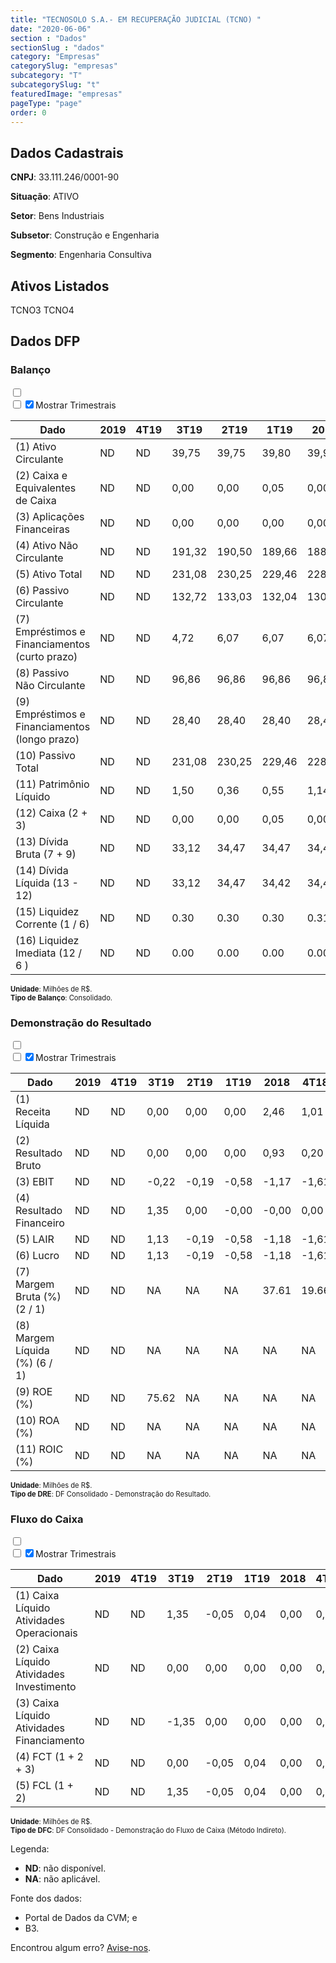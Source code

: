 ```yaml
---  
title: "TECNOSOLO S.A.- EM RECUPERAÇÃO JUDICIAL (TCNO) "  
date: "2020-06-06"  
section : "Dados"  
sectionSlug : "dados"  
category: "Empresas"  
categorySlug: "empresas"  
subcategory: "T"  
subcategorySlug: "t"  
featuredImage: "empresas"  
pageType: "page"  
order: 0  
---
```



## Dados Cadastrais


**CNPJ**: 33.111.246/0001-90

**Situação**: ATIVO

**Setor**: Bens Industriais

**Subsetor**: Construção e Engenharia

**Segmento**: Engenharia Consultiva


## Ativos Listados


TCNO3 TCNO4 


## Dados DFP

### Balanço
  
<input type='checkbox' class='toggleCommand' id='toggleBalanco' name='toggleBalanco'>  
<div class='filter-group-balanco'>  
<div class='check_button_balanco'>  
<label for='toggleBalanco'>  
<input type='checkbox' data-filter-col='trimBalanco'><input type='checkbox' data-filter-col='trimBalanco' checked><span>Mostrar Trimestrais</span>  
</label>  
</div>  
</div>  
<div class='overflow balancoTableWrapper'>  
<table class='balancoTable'>  
<thead>  
<tr>  
<th class='dataHeader fixedLeftColumn'>Dado</th>  
<th>2019</th>  
<th class='trimHeader' data-col='trimBalanco'>4T19</th>  
<th class='trimHeader' data-col='trimBalanco'>3T19</th>  
<th class='trimHeader' data-col='trimBalanco'>2T19</th>  
<th class='trimHeader' data-col='trimBalanco'>1T19</th>  
<th>2018</th>  
<th class='trimHeader' data-col='trimBalanco'>4T18</th>  
<th class='trimHeader' data-col='trimBalanco'>3T18</th>  
<th class='trimHeader' data-col='trimBalanco'>2T18</th>  
<th class='trimHeader' data-col='trimBalanco'>1T18</th>  
<th>2017</th>  
<th class='trimHeader' data-col='trimBalanco'>4T17</th>  
<th class='trimHeader' data-col='trimBalanco'>3T17</th>  
<th class='trimHeader' data-col='trimBalanco'>2T17</th>  
<th class='trimHeader' data-col='trimBalanco'>1T17</th>  
<th>2016</th>  
<th class='trimHeader' data-col='trimBalanco'>4T16</th>  
<th class='trimHeader' data-col='trimBalanco'>3T16</th>  
<th class='trimHeader' data-col='trimBalanco'>2T16</th>  
<th class='trimHeader' data-col='trimBalanco'>1T16</th>  
<th>2015</th>  
<th class='trimHeader' data-col='trimBalanco'>4T15</th>  
<th class='trimHeader' data-col='trimBalanco'>3T15</th>  
<th class='trimHeader' data-col='trimBalanco'>2T15</th>  
<th class='trimHeader' data-col='trimBalanco'>1T15</th>  
<th>2014</th>  
<th class='trimHeader' data-col='trimBalanco'>4T14</th>  
<th class='trimHeader' data-col='trimBalanco'>3T14</th>  
<th class='trimHeader' data-col='trimBalanco'>2T14</th>  
<th class='trimHeader' data-col='trimBalanco'>1T14</th>  
<th>2013</th>  
<th class='trimHeader' data-col='trimBalanco'>4T13</th>  
<th class='trimHeader' data-col='trimBalanco'>3T13</th>  
<th class='trimHeader' data-col='trimBalanco'>2T13</th>  
<th class='trimHeader' data-col='trimBalanco'>1T13</th>  
<th>2012</th>  
<th class='trimHeader' data-col='trimBalanco'>4T12</th>  
<th class='trimHeader' data-col='trimBalanco'>3T12</th>  
<th class='trimHeader' data-col='trimBalanco'>2T12</th>  
<th class='trimHeader' data-col='trimBalanco'>1T12</th>  
<th>2011</th>  
<th class='trimHeader' data-col='trimBalanco'>4T11</th>  
<th class='trimHeader' data-col='trimBalanco'>3T11</th>  
<th class='trimHeader' data-col='trimBalanco'>2T11</th>  
<th class='trimHeader' data-col='trimBalanco'>1T11</th>  
<th>2010</th>  
<th class='trimHeader' data-col='trimBalanco'>4T10</th>  
<th class='trimHeader' data-col='trimBalanco'>3T10</th>  
<th class='trimHeader' data-col='trimBalanco'>2T10</th>  
<th class='trimHeader' data-col='trimBalanco'>1T10</th>  
<th>2009</th>  
<th class='trimHeader' data-col='trimBalanco'>4T09</th>  
<th class='trimHeader' data-col='trimBalanco'>3T09</th>  
<th class='trimHeader' data-col='trimBalanco'>2T09</th>  
<th class='trimHeader' data-col='trimBalanco'>1T09</th>  
</tr>  
</thead>  
<tbody>  
<tr class='trContaAtivo'>  
<td class='leftAlignCell rowDescription fixedLeftColumn'>(1) Ativo Circulante</td>  
<td>ND</td>  
<td data-col='trimBalanco' class='trimData'>ND</td>  
<td data-col='trimBalanco' class='trimData'>39,75</td>  
<td data-col='trimBalanco' class='trimData'>39,75</td>  
<td data-col='trimBalanco' class='trimData'>39,80</td>  
<td>39,91</td>  
<td data-col='trimBalanco' class='trimData'>39,91</td>  
<td data-col='trimBalanco' class='trimData'>39,88</td>  
<td data-col='trimBalanco' class='trimData'>40,27</td>  
<td data-col='trimBalanco' class='trimData'>39,75</td>  
<td>39,11</td>  
<td data-col='trimBalanco' class='trimData'>39,11</td>  
<td data-col='trimBalanco' class='trimData'>39,54</td>  
<td data-col='trimBalanco' class='trimData'>39,15</td>  
<td data-col='trimBalanco' class='trimData'>39,03</td>  
<td>39,58</td>  
<td data-col='trimBalanco' class='trimData'>39,58</td>  
<td data-col='trimBalanco' class='trimData'>39,39</td>  
<td data-col='trimBalanco' class='trimData'>44,27</td>  
<td data-col='trimBalanco' class='trimData'>42,71</td>  
<td>44,58</td>  
<td data-col='trimBalanco' class='trimData'>44,58</td>  
<td data-col='trimBalanco' class='trimData'>43,86</td>  
<td data-col='trimBalanco' class='trimData'>40,09</td>  
<td data-col='trimBalanco' class='trimData'>43,07</td>  
<td>38,05</td>  
<td data-col='trimBalanco' class='trimData'>38,05</td>  
<td data-col='trimBalanco' class='trimData'>40,93</td>  
<td data-col='trimBalanco' class='trimData'>33,15</td>  
<td data-col='trimBalanco' class='trimData'>28,67</td>  
<td>25,80</td>  
<td data-col='trimBalanco' class='trimData'>25,80</td>  
<td data-col='trimBalanco' class='trimData'>37,09</td>  
<td data-col='trimBalanco' class='trimData'>25,80</td>  
<td data-col='trimBalanco' class='trimData'>25,80</td>  
<td>45,53</td>  
<td data-col='trimBalanco' class='trimData'>45,53</td>  
<td data-col='trimBalanco' class='trimData'>45,53</td>  
<td data-col='trimBalanco' class='trimData'>ND</td>  
<td data-col='trimBalanco' class='trimData'>ND</td>  
<td>ND</td>  
<td data-col='trimBalanco' class='trimData'>ND</td>  
<td data-col='trimBalanco' class='trimData'>ND</td>  
<td data-col='trimBalanco' class='trimData'>ND</td>  
<td data-col='trimBalanco' class='trimData'>ND</td>  
<td>ND</td>  
<td data-col='trimBalanco' class='trimData'>ND</td>  
<td data-col='trimBalanco' class='trimData'>ND</td>  
<td data-col='trimBalanco' class='trimData'>ND</td>  
<td data-col='trimBalanco' class='trimData'>ND</td>  
<td>ND</td>  
<td data-col='trimBalanco' class='trimData'>ND</td>  
<td data-col='trimBalanco' class='trimData'>ND</td>  
<td data-col='trimBalanco' class='trimData'>ND</td>  
<td data-col='trimBalanco' class='trimData'>ND</td>  
</tr>  
<tr class='trContaAtivo'>  
<td class='leftAlignCell rowDescription fixedLeftColumn'>(2) Caixa e Equivalentes de Caixa</td>  
<td>ND</td>  
<td data-col='trimBalanco' class='trimData'>ND</td>  
<td data-col='trimBalanco' class='trimData'>0,00</td>  
<td data-col='trimBalanco' class='trimData'>0,00</td>  
<td data-col='trimBalanco' class='trimData'>0,05</td>  
<td>0,00</td>  
<td data-col='trimBalanco' class='trimData'>0,00</td>  
<td data-col='trimBalanco' class='trimData'>0,00</td>  
<td data-col='trimBalanco' class='trimData'>0,00</td>  
<td data-col='trimBalanco' class='trimData'>0,00</td>  
<td>0,00</td>  
<td data-col='trimBalanco' class='trimData'>0,00</td>  
<td data-col='trimBalanco' class='trimData'>0,02</td>  
<td data-col='trimBalanco' class='trimData'>0,00</td>  
<td data-col='trimBalanco' class='trimData'>0,04</td>  
<td>0,00</td>  
<td data-col='trimBalanco' class='trimData'>0,00</td>  
<td data-col='trimBalanco' class='trimData'>0,00</td>  
<td data-col='trimBalanco' class='trimData'>0,00</td>  
<td data-col='trimBalanco' class='trimData'>1,53</td>  
<td>1,01</td>  
<td data-col='trimBalanco' class='trimData'>1,01</td>  
<td data-col='trimBalanco' class='trimData'>0,63</td>  
<td data-col='trimBalanco' class='trimData'>0,49</td>  
<td data-col='trimBalanco' class='trimData'>1,49</td>  
<td>0,63</td>  
<td data-col='trimBalanco' class='trimData'>0,63</td>  
<td data-col='trimBalanco' class='trimData'>0,91</td>  
<td data-col='trimBalanco' class='trimData'>0,67</td>  
<td data-col='trimBalanco' class='trimData'>0,49</td>  
<td>0,18</td>  
<td data-col='trimBalanco' class='trimData'>0,18</td>  
<td data-col='trimBalanco' class='trimData'>0,17</td>  
<td data-col='trimBalanco' class='trimData'>0,18</td>  
<td data-col='trimBalanco' class='trimData'>0,18</td>  
<td>0,04</td>  
<td data-col='trimBalanco' class='trimData'>0,04</td>  
<td data-col='trimBalanco' class='trimData'>0,04</td>  
<td data-col='trimBalanco' class='trimData'>ND</td>  
<td data-col='trimBalanco' class='trimData'>ND</td>  
<td>ND</td>  
<td data-col='trimBalanco' class='trimData'>ND</td>  
<td data-col='trimBalanco' class='trimData'>ND</td>  
<td data-col='trimBalanco' class='trimData'>ND</td>  
<td data-col='trimBalanco' class='trimData'>ND</td>  
<td>ND</td>  
<td data-col='trimBalanco' class='trimData'>ND</td>  
<td data-col='trimBalanco' class='trimData'>ND</td>  
<td data-col='trimBalanco' class='trimData'>ND</td>  
<td data-col='trimBalanco' class='trimData'>ND</td>  
<td>ND</td>  
<td data-col='trimBalanco' class='trimData'>ND</td>  
<td data-col='trimBalanco' class='trimData'>ND</td>  
<td data-col='trimBalanco' class='trimData'>ND</td>  
<td data-col='trimBalanco' class='trimData'>ND</td>  
</tr>  
<tr class='trContaAtivo'>  
<td class='leftAlignCell rowDescription fixedLeftColumn'>(3) Aplicações Financeiras</td>  
<td>ND</td>  
<td data-col='trimBalanco' class='trimData'>ND</td>  
<td data-col='trimBalanco' class='trimData'>0,00</td>  
<td data-col='trimBalanco' class='trimData'>0,00</td>  
<td data-col='trimBalanco' class='trimData'>0,00</td>  
<td>0,00</td>  
<td data-col='trimBalanco' class='trimData'>0,00</td>  
<td data-col='trimBalanco' class='trimData'>0,00</td>  
<td data-col='trimBalanco' class='trimData'>0,00</td>  
<td data-col='trimBalanco' class='trimData'>0,00</td>  
<td>0,00</td>  
<td data-col='trimBalanco' class='trimData'>0,00</td>  
<td data-col='trimBalanco' class='trimData'>0,00</td>  
<td data-col='trimBalanco' class='trimData'>0,00</td>  
<td data-col='trimBalanco' class='trimData'>0,00</td>  
<td>0,00</td>  
<td data-col='trimBalanco' class='trimData'>0,00</td>  
<td data-col='trimBalanco' class='trimData'>0,00</td>  
<td data-col='trimBalanco' class='trimData'>0,00</td>  
<td data-col='trimBalanco' class='trimData'>0,57</td>  
<td>0,60</td>  
<td data-col='trimBalanco' class='trimData'>0,60</td>  
<td data-col='trimBalanco' class='trimData'>0,57</td>  
<td data-col='trimBalanco' class='trimData'>1,89</td>  
<td data-col='trimBalanco' class='trimData'>0,57</td>  
<td>0,87</td>  
<td data-col='trimBalanco' class='trimData'>0,87</td>  
<td data-col='trimBalanco' class='trimData'>0,91</td>  
<td data-col='trimBalanco' class='trimData'>0,12</td>  
<td data-col='trimBalanco' class='trimData'>0,02</td>  
<td>0,02</td>  
<td data-col='trimBalanco' class='trimData'>0,02</td>  
<td data-col='trimBalanco' class='trimData'>0,03</td>  
<td data-col='trimBalanco' class='trimData'>0,02</td>  
<td data-col='trimBalanco' class='trimData'>0,02</td>  
<td>0,02</td>  
<td data-col='trimBalanco' class='trimData'>0,02</td>  
<td data-col='trimBalanco' class='trimData'>0,02</td>  
<td data-col='trimBalanco' class='trimData'>ND</td>  
<td data-col='trimBalanco' class='trimData'>ND</td>  
<td>ND</td>  
<td data-col='trimBalanco' class='trimData'>ND</td>  
<td data-col='trimBalanco' class='trimData'>ND</td>  
<td data-col='trimBalanco' class='trimData'>ND</td>  
<td data-col='trimBalanco' class='trimData'>ND</td>  
<td>ND</td>  
<td data-col='trimBalanco' class='trimData'>ND</td>  
<td data-col='trimBalanco' class='trimData'>ND</td>  
<td data-col='trimBalanco' class='trimData'>ND</td>  
<td data-col='trimBalanco' class='trimData'>ND</td>  
<td>ND</td>  
<td data-col='trimBalanco' class='trimData'>ND</td>  
<td data-col='trimBalanco' class='trimData'>ND</td>  
<td data-col='trimBalanco' class='trimData'>ND</td>  
<td data-col='trimBalanco' class='trimData'>ND</td>  
</tr>  
<tr class='trContaAtivo'>  
<td class='leftAlignCell rowDescription fixedLeftColumn'>(4) Ativo Não Circulante</td>  
<td>ND</td>  
<td data-col='trimBalanco' class='trimData'>ND</td>  
<td data-col='trimBalanco' class='trimData'>191,32</td>  
<td data-col='trimBalanco' class='trimData'>190,50</td>  
<td data-col='trimBalanco' class='trimData'>189,66</td>  
<td>188,83</td>  
<td data-col='trimBalanco' class='trimData'>188,83</td>  
<td data-col='trimBalanco' class='trimData'>188,04</td>  
<td data-col='trimBalanco' class='trimData'>187,21</td>  
<td data-col='trimBalanco' class='trimData'>186,38</td>  
<td>185,47</td>  
<td data-col='trimBalanco' class='trimData'>185,47</td>  
<td data-col='trimBalanco' class='trimData'>211,70</td>  
<td data-col='trimBalanco' class='trimData'>207,41</td>  
<td data-col='trimBalanco' class='trimData'>205,73</td>  
<td>203,80</td>  
<td data-col='trimBalanco' class='trimData'>203,80</td>  
<td data-col='trimBalanco' class='trimData'>201,77</td>  
<td data-col='trimBalanco' class='trimData'>199,96</td>  
<td data-col='trimBalanco' class='trimData'>198,15</td>  
<td>196,45</td>  
<td data-col='trimBalanco' class='trimData'>196,45</td>  
<td data-col='trimBalanco' class='trimData'>199,12</td>  
<td data-col='trimBalanco' class='trimData'>196,94</td>  
<td data-col='trimBalanco' class='trimData'>194,29</td>  
<td>189,59</td>  
<td data-col='trimBalanco' class='trimData'>189,59</td>  
<td data-col='trimBalanco' class='trimData'>191,02</td>  
<td data-col='trimBalanco' class='trimData'>189,56</td>  
<td data-col='trimBalanco' class='trimData'>187,82</td>  
<td>185,49</td>  
<td data-col='trimBalanco' class='trimData'>185,49</td>  
<td data-col='trimBalanco' class='trimData'>183,03</td>  
<td data-col='trimBalanco' class='trimData'>185,49</td>  
<td data-col='trimBalanco' class='trimData'>185,49</td>  
<td>107,22</td>  
<td data-col='trimBalanco' class='trimData'>107,22</td>  
<td data-col='trimBalanco' class='trimData'>107,22</td>  
<td data-col='trimBalanco' class='trimData'>ND</td>  
<td data-col='trimBalanco' class='trimData'>ND</td>  
<td>ND</td>  
<td data-col='trimBalanco' class='trimData'>ND</td>  
<td data-col='trimBalanco' class='trimData'>ND</td>  
<td data-col='trimBalanco' class='trimData'>ND</td>  
<td data-col='trimBalanco' class='trimData'>ND</td>  
<td>ND</td>  
<td data-col='trimBalanco' class='trimData'>ND</td>  
<td data-col='trimBalanco' class='trimData'>ND</td>  
<td data-col='trimBalanco' class='trimData'>ND</td>  
<td data-col='trimBalanco' class='trimData'>ND</td>  
<td>ND</td>  
<td data-col='trimBalanco' class='trimData'>ND</td>  
<td data-col='trimBalanco' class='trimData'>ND</td>  
<td data-col='trimBalanco' class='trimData'>ND</td>  
<td data-col='trimBalanco' class='trimData'>ND</td>  
</tr>  
<tr class='trContaAtivo'>  
<td class='leftAlignCell rowDescription fixedLeftColumn'>(5) Ativo Total</td>  
<td>ND</td>  
<td data-col='trimBalanco' class='trimData'>ND</td>  
<td data-col='trimBalanco' class='trimData'>231,08</td>  
<td data-col='trimBalanco' class='trimData'>230,25</td>  
<td data-col='trimBalanco' class='trimData'>229,46</td>  
<td>228,74</td>  
<td data-col='trimBalanco' class='trimData'>228,74</td>  
<td data-col='trimBalanco' class='trimData'>227,93</td>  
<td data-col='trimBalanco' class='trimData'>227,48</td>  
<td data-col='trimBalanco' class='trimData'>226,13</td>  
<td>224,58</td>  
<td data-col='trimBalanco' class='trimData'>224,58</td>  
<td data-col='trimBalanco' class='trimData'>251,24</td>  
<td data-col='trimBalanco' class='trimData'>246,56</td>  
<td data-col='trimBalanco' class='trimData'>244,76</td>  
<td>243,38</td>  
<td data-col='trimBalanco' class='trimData'>243,38</td>  
<td data-col='trimBalanco' class='trimData'>241,16</td>  
<td data-col='trimBalanco' class='trimData'>244,23</td>  
<td data-col='trimBalanco' class='trimData'>240,86</td>  
<td>241,03</td>  
<td data-col='trimBalanco' class='trimData'>241,03</td>  
<td data-col='trimBalanco' class='trimData'>242,98</td>  
<td data-col='trimBalanco' class='trimData'>237,03</td>  
<td data-col='trimBalanco' class='trimData'>237,36</td>  
<td>227,65</td>  
<td data-col='trimBalanco' class='trimData'>227,65</td>  
<td data-col='trimBalanco' class='trimData'>231,95</td>  
<td data-col='trimBalanco' class='trimData'>222,71</td>  
<td data-col='trimBalanco' class='trimData'>216,50</td>  
<td>211,29</td>  
<td data-col='trimBalanco' class='trimData'>211,29</td>  
<td data-col='trimBalanco' class='trimData'>220,12</td>  
<td data-col='trimBalanco' class='trimData'>211,29</td>  
<td data-col='trimBalanco' class='trimData'>211,29</td>  
<td>152,75</td>  
<td data-col='trimBalanco' class='trimData'>152,75</td>  
<td data-col='trimBalanco' class='trimData'>152,75</td>  
<td data-col='trimBalanco' class='trimData'>ND</td>  
<td data-col='trimBalanco' class='trimData'>ND</td>  
<td>ND</td>  
<td data-col='trimBalanco' class='trimData'>ND</td>  
<td data-col='trimBalanco' class='trimData'>ND</td>  
<td data-col='trimBalanco' class='trimData'>ND</td>  
<td data-col='trimBalanco' class='trimData'>ND</td>  
<td>ND</td>  
<td data-col='trimBalanco' class='trimData'>ND</td>  
<td data-col='trimBalanco' class='trimData'>ND</td>  
<td data-col='trimBalanco' class='trimData'>ND</td>  
<td data-col='trimBalanco' class='trimData'>ND</td>  
<td>ND</td>  
<td data-col='trimBalanco' class='trimData'>ND</td>  
<td data-col='trimBalanco' class='trimData'>ND</td>  
<td data-col='trimBalanco' class='trimData'>ND</td>  
<td data-col='trimBalanco' class='trimData'>ND</td>  
</tr>  
<tr class='trContaPassivo'>  
<td class='leftAlignCell rowDescription fixedLeftColumn'>(6) Passivo Circulante</td>  
<td>ND</td>  
<td data-col='trimBalanco' class='trimData'>ND</td>  
<td data-col='trimBalanco' class='trimData'>132,72</td>  
<td data-col='trimBalanco' class='trimData'>133,03</td>  
<td data-col='trimBalanco' class='trimData'>132,04</td>  
<td>130,74</td>  
<td data-col='trimBalanco' class='trimData'>130,74</td>  
<td data-col='trimBalanco' class='trimData'>128,31</td>  
<td data-col='trimBalanco' class='trimData'>126,47</td>  
<td data-col='trimBalanco' class='trimData'>125,83</td>  
<td>125,41</td>  
<td data-col='trimBalanco' class='trimData'>125,41</td>  
<td data-col='trimBalanco' class='trimData'>124,47</td>  
<td data-col='trimBalanco' class='trimData'>117,47</td>  
<td data-col='trimBalanco' class='trimData'>116,11</td>  
<td>115,25</td>  
<td data-col='trimBalanco' class='trimData'>115,25</td>  
<td data-col='trimBalanco' class='trimData'>115,30</td>  
<td data-col='trimBalanco' class='trimData'>119,00</td>  
<td data-col='trimBalanco' class='trimData'>111,90</td>  
<td>112,25</td>  
<td data-col='trimBalanco' class='trimData'>112,25</td>  
<td data-col='trimBalanco' class='trimData'>111,08</td>  
<td data-col='trimBalanco' class='trimData'>104,39</td>  
<td data-col='trimBalanco' class='trimData'>100,95</td>  
<td>99,39</td>  
<td data-col='trimBalanco' class='trimData'>99,39</td>  
<td data-col='trimBalanco' class='trimData'>101,00</td>  
<td data-col='trimBalanco' class='trimData'>93,74</td>  
<td data-col='trimBalanco' class='trimData'>91,41</td>  
<td>88,44</td>  
<td data-col='trimBalanco' class='trimData'>88,44</td>  
<td data-col='trimBalanco' class='trimData'>88,00</td>  
<td data-col='trimBalanco' class='trimData'>88,44</td>  
<td data-col='trimBalanco' class='trimData'>88,44</td>  
<td>67,20</td>  
<td data-col='trimBalanco' class='trimData'>67,20</td>  
<td data-col='trimBalanco' class='trimData'>67,20</td>  
<td data-col='trimBalanco' class='trimData'>ND</td>  
<td data-col='trimBalanco' class='trimData'>ND</td>  
<td>ND</td>  
<td data-col='trimBalanco' class='trimData'>ND</td>  
<td data-col='trimBalanco' class='trimData'>ND</td>  
<td data-col='trimBalanco' class='trimData'>ND</td>  
<td data-col='trimBalanco' class='trimData'>ND</td>  
<td>ND</td>  
<td data-col='trimBalanco' class='trimData'>ND</td>  
<td data-col='trimBalanco' class='trimData'>ND</td>  
<td data-col='trimBalanco' class='trimData'>ND</td>  
<td data-col='trimBalanco' class='trimData'>ND</td>  
<td>ND</td>  
<td data-col='trimBalanco' class='trimData'>ND</td>  
<td data-col='trimBalanco' class='trimData'>ND</td>  
<td data-col='trimBalanco' class='trimData'>ND</td>  
<td data-col='trimBalanco' class='trimData'>ND</td>  
</tr>  
<tr class='trContaPassivo'>  
<td class='leftAlignCell rowDescription fixedLeftColumn'>(7) Empréstimos e Financiamentos (curto prazo)</td>  
<td>ND</td>  
<td data-col='trimBalanco' class='trimData'>ND</td>  
<td data-col='trimBalanco' class='trimData'>4,72</td>  
<td data-col='trimBalanco' class='trimData'>6,07</td>  
<td data-col='trimBalanco' class='trimData'>6,07</td>  
<td>6,07</td>  
<td data-col='trimBalanco' class='trimData'>6,07</td>  
<td data-col='trimBalanco' class='trimData'>6,07</td>  
<td data-col='trimBalanco' class='trimData'>6,07</td>  
<td data-col='trimBalanco' class='trimData'>6,07</td>  
<td>6,07</td>  
<td data-col='trimBalanco' class='trimData'>6,07</td>  
<td data-col='trimBalanco' class='trimData'>6,08</td>  
<td data-col='trimBalanco' class='trimData'>6,03</td>  
<td data-col='trimBalanco' class='trimData'>6,03</td>  
<td>6,04</td>  
<td data-col='trimBalanco' class='trimData'>6,04</td>  
<td data-col='trimBalanco' class='trimData'>6,05</td>  
<td data-col='trimBalanco' class='trimData'>6,05</td>  
<td data-col='trimBalanco' class='trimData'>5,88</td>  
<td>6,48</td>  
<td data-col='trimBalanco' class='trimData'>6,48</td>  
<td data-col='trimBalanco' class='trimData'>7,58</td>  
<td data-col='trimBalanco' class='trimData'>8,54</td>  
<td data-col='trimBalanco' class='trimData'>7,71</td>  
<td>8,88</td>  
<td data-col='trimBalanco' class='trimData'>8,88</td>  
<td data-col='trimBalanco' class='trimData'>7,07</td>  
<td data-col='trimBalanco' class='trimData'>6,06</td>  
<td data-col='trimBalanco' class='trimData'>5,80</td>  
<td>5,79</td>  
<td data-col='trimBalanco' class='trimData'>5,79</td>  
<td data-col='trimBalanco' class='trimData'>5,79</td>  
<td data-col='trimBalanco' class='trimData'>5,79</td>  
<td data-col='trimBalanco' class='trimData'>5,79</td>  
<td>8,64</td>  
<td data-col='trimBalanco' class='trimData'>8,64</td>  
<td data-col='trimBalanco' class='trimData'>8,64</td>  
<td data-col='trimBalanco' class='trimData'>ND</td>  
<td data-col='trimBalanco' class='trimData'>ND</td>  
<td>ND</td>  
<td data-col='trimBalanco' class='trimData'>ND</td>  
<td data-col='trimBalanco' class='trimData'>ND</td>  
<td data-col='trimBalanco' class='trimData'>ND</td>  
<td data-col='trimBalanco' class='trimData'>ND</td>  
<td>ND</td>  
<td data-col='trimBalanco' class='trimData'>ND</td>  
<td data-col='trimBalanco' class='trimData'>ND</td>  
<td data-col='trimBalanco' class='trimData'>ND</td>  
<td data-col='trimBalanco' class='trimData'>ND</td>  
<td>ND</td>  
<td data-col='trimBalanco' class='trimData'>ND</td>  
<td data-col='trimBalanco' class='trimData'>ND</td>  
<td data-col='trimBalanco' class='trimData'>ND</td>  
<td data-col='trimBalanco' class='trimData'>ND</td>  
</tr>  
<tr class='trContaPassivo'>  
<td class='leftAlignCell rowDescription fixedLeftColumn'>(8) Passivo Não Circulante</td>  
<td>ND</td>  
<td data-col='trimBalanco' class='trimData'>ND</td>  
<td data-col='trimBalanco' class='trimData'>96,86</td>  
<td data-col='trimBalanco' class='trimData'>96,86</td>  
<td data-col='trimBalanco' class='trimData'>96,86</td>  
<td>96,86</td>  
<td data-col='trimBalanco' class='trimData'>96,86</td>  
<td data-col='trimBalanco' class='trimData'>96,86</td>  
<td data-col='trimBalanco' class='trimData'>96,86</td>  
<td data-col='trimBalanco' class='trimData'>96,86</td>  
<td>96,86</td>  
<td data-col='trimBalanco' class='trimData'>96,86</td>  
<td data-col='trimBalanco' class='trimData'>111,26</td>  
<td data-col='trimBalanco' class='trimData'>111,26</td>  
<td data-col='trimBalanco' class='trimData'>111,26</td>  
<td>111,26</td>  
<td data-col='trimBalanco' class='trimData'>111,26</td>  
<td data-col='trimBalanco' class='trimData'>111,26</td>  
<td data-col='trimBalanco' class='trimData'>111,26</td>  
<td data-col='trimBalanco' class='trimData'>111,26</td>  
<td>111,28</td>  
<td data-col='trimBalanco' class='trimData'>111,28</td>  
<td data-col='trimBalanco' class='trimData'>111,22</td>  
<td data-col='trimBalanco' class='trimData'>111,22</td>  
<td data-col='trimBalanco' class='trimData'>111,26</td>  
<td>111,33</td>  
<td data-col='trimBalanco' class='trimData'>111,33</td>  
<td data-col='trimBalanco' class='trimData'>112,60</td>  
<td data-col='trimBalanco' class='trimData'>111,35</td>  
<td data-col='trimBalanco' class='trimData'>111,36</td>  
<td>111,38</td>  
<td data-col='trimBalanco' class='trimData'>111,38</td>  
<td data-col='trimBalanco' class='trimData'>111,41</td>  
<td data-col='trimBalanco' class='trimData'>111,38</td>  
<td data-col='trimBalanco' class='trimData'>111,38</td>  
<td>80,86</td>  
<td data-col='trimBalanco' class='trimData'>80,86</td>  
<td data-col='trimBalanco' class='trimData'>80,86</td>  
<td data-col='trimBalanco' class='trimData'>ND</td>  
<td data-col='trimBalanco' class='trimData'>ND</td>  
<td>ND</td>  
<td data-col='trimBalanco' class='trimData'>ND</td>  
<td data-col='trimBalanco' class='trimData'>ND</td>  
<td data-col='trimBalanco' class='trimData'>ND</td>  
<td data-col='trimBalanco' class='trimData'>ND</td>  
<td>ND</td>  
<td data-col='trimBalanco' class='trimData'>ND</td>  
<td data-col='trimBalanco' class='trimData'>ND</td>  
<td data-col='trimBalanco' class='trimData'>ND</td>  
<td data-col='trimBalanco' class='trimData'>ND</td>  
<td>ND</td>  
<td data-col='trimBalanco' class='trimData'>ND</td>  
<td data-col='trimBalanco' class='trimData'>ND</td>  
<td data-col='trimBalanco' class='trimData'>ND</td>  
<td data-col='trimBalanco' class='trimData'>ND</td>  
</tr>  
<tr class='trContaPassivo'>  
<td class='leftAlignCell rowDescription fixedLeftColumn'>(9) Empréstimos e Financiamentos (longo prazo)</td>  
<td>ND</td>  
<td data-col='trimBalanco' class='trimData'>ND</td>  
<td data-col='trimBalanco' class='trimData'>28,40</td>  
<td data-col='trimBalanco' class='trimData'>28,40</td>  
<td data-col='trimBalanco' class='trimData'>28,40</td>  
<td>28,40</td>  
<td data-col='trimBalanco' class='trimData'>28,40</td>  
<td data-col='trimBalanco' class='trimData'>28,40</td>  
<td data-col='trimBalanco' class='trimData'>28,40</td>  
<td data-col='trimBalanco' class='trimData'>28,40</td>  
<td>28,40</td>  
<td data-col='trimBalanco' class='trimData'>28,40</td>  
<td data-col='trimBalanco' class='trimData'>42,79</td>  
<td data-col='trimBalanco' class='trimData'>42,79</td>  
<td data-col='trimBalanco' class='trimData'>42,79</td>  
<td>42,79</td>  
<td data-col='trimBalanco' class='trimData'>42,79</td>  
<td data-col='trimBalanco' class='trimData'>42,79</td>  
<td data-col='trimBalanco' class='trimData'>42,79</td>  
<td data-col='trimBalanco' class='trimData'>42,79</td>  
<td>42,80</td>  
<td data-col='trimBalanco' class='trimData'>42,80</td>  
<td data-col='trimBalanco' class='trimData'>42,74</td>  
<td data-col='trimBalanco' class='trimData'>42,74</td>  
<td data-col='trimBalanco' class='trimData'>42,77</td>  
<td>42,83</td>  
<td data-col='trimBalanco' class='trimData'>42,83</td>  
<td data-col='trimBalanco' class='trimData'>42,83</td>  
<td data-col='trimBalanco' class='trimData'>42,83</td>  
<td data-col='trimBalanco' class='trimData'>42,83</td>  
<td>42,83</td>  
<td data-col='trimBalanco' class='trimData'>42,83</td>  
<td data-col='trimBalanco' class='trimData'>42,87</td>  
<td data-col='trimBalanco' class='trimData'>42,83</td>  
<td data-col='trimBalanco' class='trimData'>42,83</td>  
<td>40,05</td>  
<td data-col='trimBalanco' class='trimData'>40,05</td>  
<td data-col='trimBalanco' class='trimData'>40,05</td>  
<td data-col='trimBalanco' class='trimData'>ND</td>  
<td data-col='trimBalanco' class='trimData'>ND</td>  
<td>ND</td>  
<td data-col='trimBalanco' class='trimData'>ND</td>  
<td data-col='trimBalanco' class='trimData'>ND</td>  
<td data-col='trimBalanco' class='trimData'>ND</td>  
<td data-col='trimBalanco' class='trimData'>ND</td>  
<td>ND</td>  
<td data-col='trimBalanco' class='trimData'>ND</td>  
<td data-col='trimBalanco' class='trimData'>ND</td>  
<td data-col='trimBalanco' class='trimData'>ND</td>  
<td data-col='trimBalanco' class='trimData'>ND</td>  
<td>ND</td>  
<td data-col='trimBalanco' class='trimData'>ND</td>  
<td data-col='trimBalanco' class='trimData'>ND</td>  
<td data-col='trimBalanco' class='trimData'>ND</td>  
<td data-col='trimBalanco' class='trimData'>ND</td>  
</tr>  
<tr class='trContaPassivo'>  
<td class='leftAlignCell rowDescription fixedLeftColumn'>(10) Passivo Total</td>  
<td>ND</td>  
<td data-col='trimBalanco' class='trimData'>ND</td>  
<td data-col='trimBalanco' class='trimData'>231,08</td>  
<td data-col='trimBalanco' class='trimData'>230,25</td>  
<td data-col='trimBalanco' class='trimData'>229,46</td>  
<td>228,74</td>  
<td data-col='trimBalanco' class='trimData'>228,74</td>  
<td data-col='trimBalanco' class='trimData'>227,93</td>  
<td data-col='trimBalanco' class='trimData'>227,48</td>  
<td data-col='trimBalanco' class='trimData'>226,13</td>  
<td>224,58</td>  
<td data-col='trimBalanco' class='trimData'>224,58</td>  
<td data-col='trimBalanco' class='trimData'>251,24</td>  
<td data-col='trimBalanco' class='trimData'>246,56</td>  
<td data-col='trimBalanco' class='trimData'>244,76</td>  
<td>243,38</td>  
<td data-col='trimBalanco' class='trimData'>243,38</td>  
<td data-col='trimBalanco' class='trimData'>241,16</td>  
<td data-col='trimBalanco' class='trimData'>244,23</td>  
<td data-col='trimBalanco' class='trimData'>240,86</td>  
<td>241,03</td>  
<td data-col='trimBalanco' class='trimData'>241,03</td>  
<td data-col='trimBalanco' class='trimData'>242,98</td>  
<td data-col='trimBalanco' class='trimData'>237,03</td>  
<td data-col='trimBalanco' class='trimData'>237,36</td>  
<td>227,65</td>  
<td data-col='trimBalanco' class='trimData'>227,65</td>  
<td data-col='trimBalanco' class='trimData'>231,95</td>  
<td data-col='trimBalanco' class='trimData'>222,71</td>  
<td data-col='trimBalanco' class='trimData'>216,50</td>  
<td>211,29</td>  
<td data-col='trimBalanco' class='trimData'>211,29</td>  
<td data-col='trimBalanco' class='trimData'>220,12</td>  
<td data-col='trimBalanco' class='trimData'>211,29</td>  
<td data-col='trimBalanco' class='trimData'>211,29</td>  
<td>152,75</td>  
<td data-col='trimBalanco' class='trimData'>152,75</td>  
<td data-col='trimBalanco' class='trimData'>152,75</td>  
<td data-col='trimBalanco' class='trimData'>ND</td>  
<td data-col='trimBalanco' class='trimData'>ND</td>  
<td>ND</td>  
<td data-col='trimBalanco' class='trimData'>ND</td>  
<td data-col='trimBalanco' class='trimData'>ND</td>  
<td data-col='trimBalanco' class='trimData'>ND</td>  
<td data-col='trimBalanco' class='trimData'>ND</td>  
<td>ND</td>  
<td data-col='trimBalanco' class='trimData'>ND</td>  
<td data-col='trimBalanco' class='trimData'>ND</td>  
<td data-col='trimBalanco' class='trimData'>ND</td>  
<td data-col='trimBalanco' class='trimData'>ND</td>  
<td>ND</td>  
<td data-col='trimBalanco' class='trimData'>ND</td>  
<td data-col='trimBalanco' class='trimData'>ND</td>  
<td data-col='trimBalanco' class='trimData'>ND</td>  
<td data-col='trimBalanco' class='trimData'>ND</td>  
</tr>  
<tr class='trContaPassivo'>  
<td class='leftAlignCell rowDescription fixedLeftColumn'>(11) Patrimônio Líquido</td>  
<td>ND</td>  
<td data-col='trimBalanco' class='trimData'>ND</td>  
<td data-col='trimBalanco' class='trimData'>1,50</td>  
<td data-col='trimBalanco' class='trimData'>0,36</td>  
<td data-col='trimBalanco' class='trimData'>0,55</td>  
<td>1,14</td>  
<td data-col='trimBalanco' class='trimData'>1,14</td>  
<td data-col='trimBalanco' class='trimData'>2,75</td>  
<td data-col='trimBalanco' class='trimData'>4,14</td>  
<td data-col='trimBalanco' class='trimData'>3,44</td>  
<td>2,31</td>  
<td data-col='trimBalanco' class='trimData'>2,31</td>  
<td data-col='trimBalanco' class='trimData'>15,51</td>  
<td data-col='trimBalanco' class='trimData'>17,83</td>  
<td data-col='trimBalanco' class='trimData'>17,39</td>  
<td>16,87</td>  
<td data-col='trimBalanco' class='trimData'>16,87</td>  
<td data-col='trimBalanco' class='trimData'>14,61</td>  
<td data-col='trimBalanco' class='trimData'>13,97</td>  
<td data-col='trimBalanco' class='trimData'>17,69</td>  
<td>17,51</td>  
<td data-col='trimBalanco' class='trimData'>17,51</td>  
<td data-col='trimBalanco' class='trimData'>20,69</td>  
<td data-col='trimBalanco' class='trimData'>21,42</td>  
<td data-col='trimBalanco' class='trimData'>25,14</td>  
<td>16,93</td>  
<td data-col='trimBalanco' class='trimData'>16,93</td>  
<td data-col='trimBalanco' class='trimData'>18,35</td>  
<td data-col='trimBalanco' class='trimData'>17,62</td>  
<td data-col='trimBalanco' class='trimData'>13,73</td>  
<td>11,48</td>  
<td data-col='trimBalanco' class='trimData'>11,48</td>  
<td data-col='trimBalanco' class='trimData'>20,71</td>  
<td data-col='trimBalanco' class='trimData'>11,48</td>  
<td data-col='trimBalanco' class='trimData'>11,48</td>  
<td>4,69</td>  
<td data-col='trimBalanco' class='trimData'>4,69</td>  
<td data-col='trimBalanco' class='trimData'>4,69</td>  
<td data-col='trimBalanco' class='trimData'>ND</td>  
<td data-col='trimBalanco' class='trimData'>ND</td>  
<td>ND</td>  
<td data-col='trimBalanco' class='trimData'>ND</td>  
<td data-col='trimBalanco' class='trimData'>ND</td>  
<td data-col='trimBalanco' class='trimData'>ND</td>  
<td data-col='trimBalanco' class='trimData'>ND</td>  
<td>ND</td>  
<td data-col='trimBalanco' class='trimData'>ND</td>  
<td data-col='trimBalanco' class='trimData'>ND</td>  
<td data-col='trimBalanco' class='trimData'>ND</td>  
<td data-col='trimBalanco' class='trimData'>ND</td>  
<td>ND</td>  
<td data-col='trimBalanco' class='trimData'>ND</td>  
<td data-col='trimBalanco' class='trimData'>ND</td>  
<td data-col='trimBalanco' class='trimData'>ND</td>  
<td data-col='trimBalanco' class='trimData'>ND</td>  
</tr>  
<tr>  
<td class='leftAlignCell rowDescription fixedLeftColumn'>(12) Caixa (2 + 3)</td>  
<td>ND</td>  
<td data-col='trimBalanco' class='trimData'>ND</td>  
<td class='positiveNumber trimData' data-col='trimBalanco'>0,00</td>  
<td class='negativeNumber trimData' data-col='trimBalanco'>0,00</td>  
<td class='positiveNumber trimData' data-col='trimBalanco'>0,05</td>  
<td class='positiveNumber'>0,00</td>  
<td class='positiveNumber trimData' data-col='trimBalanco'>0,00</td>  
<td class='positiveNumber trimData' data-col='trimBalanco'>0,00</td>  
<td class='positiveNumber trimData' data-col='trimBalanco'>0,00</td>  
<td class='positiveNumber trimData' data-col='trimBalanco'>0,00</td>  
<td class='positiveNumber'>0,00</td>  
<td class='positiveNumber trimData' data-col='trimBalanco'>0,00</td>  
<td class='positiveNumber trimData' data-col='trimBalanco'>0,02</td>  
<td class='negativeNumber trimData' data-col='trimBalanco'>0,00</td>  
<td class='positiveNumber trimData' data-col='trimBalanco'>0,04</td>  
<td class='negativeNumber'>0,00</td>  
<td class='negativeNumber trimData' data-col='trimBalanco'>0,00</td>  
<td class='positiveNumber trimData' data-col='trimBalanco'>0,00</td>  
<td class='negativeNumber trimData' data-col='trimBalanco'>0,00</td>  
<td class='positiveNumber trimData' data-col='trimBalanco'>1,53</td>  
<td class='positiveNumber'>1,60</td>  
<td class='positiveNumber trimData' data-col='trimBalanco'>1,01</td>  
<td class='positiveNumber trimData' data-col='trimBalanco'>0,63</td>  
<td class='positiveNumber trimData' data-col='trimBalanco'>0,49</td>  
<td class='positiveNumber trimData' data-col='trimBalanco'>1,49</td>  
<td class='positiveNumber'>1,50</td>  
<td class='positiveNumber trimData' data-col='trimBalanco'>0,63</td>  
<td class='positiveNumber trimData' data-col='trimBalanco'>0,91</td>  
<td class='positiveNumber trimData' data-col='trimBalanco'>0,67</td>  
<td class='positiveNumber trimData' data-col='trimBalanco'>0,49</td>  
<td class='positiveNumber'>0,20</td>  
<td class='positiveNumber trimData' data-col='trimBalanco'>0,18</td>  
<td class='positiveNumber trimData' data-col='trimBalanco'>0,17</td>  
<td class='positiveNumber trimData' data-col='trimBalanco'>0,18</td>  
<td class='positiveNumber trimData' data-col='trimBalanco'>0,18</td>  
<td class='positiveNumber'>0,06</td>  
<td class='positiveNumber trimData' data-col='trimBalanco'>0,04</td>  
<td class='positiveNumber trimData' data-col='trimBalanco'>0,04</td>  
<td data-col='trimBalanco' class='trimData'>ND</td>  
<td data-col='trimBalanco' class='trimData'>ND</td>  
<td>ND</td>  
<td data-col='trimBalanco' class='trimData'>ND</td>  
<td data-col='trimBalanco' class='trimData'>ND</td>  
<td data-col='trimBalanco' class='trimData'>ND</td>  
<td data-col='trimBalanco' class='trimData'>ND</td>  
<td>ND</td>  
<td data-col='trimBalanco' class='trimData'>ND</td>  
<td data-col='trimBalanco' class='trimData'>ND</td>  
<td data-col='trimBalanco' class='trimData'>ND</td>  
<td data-col='trimBalanco' class='trimData'>ND</td>  
<td>ND</td>  
<td data-col='trimBalanco' class='trimData'>ND</td>  
<td data-col='trimBalanco' class='trimData'>ND</td>  
<td data-col='trimBalanco' class='trimData'>ND</td>  
<td data-col='trimBalanco' class='trimData'>ND</td>  
</tr>  
<tr class='trDividaBruta'>  
<td class='leftAlignCell rowDescription fixedLeftColumn'>(13) Dívida Bruta (7 + 9)</td>  
<td>ND</td>  
<td data-col='trimBalanco' class='trimData'>ND</td>  
<td class='negativeNumber trimData' data-col='trimBalanco'>33,12</td>  
<td class='negativeNumber trimData' data-col='trimBalanco'>34,47</td>  
<td class='negativeNumber trimData' data-col='trimBalanco'>34,47</td>  
<td class='negativeNumber'>34,47</td>  
<td class='negativeNumber trimData' data-col='trimBalanco'>34,47</td>  
<td class='negativeNumber trimData' data-col='trimBalanco'>34,47</td>  
<td class='negativeNumber trimData' data-col='trimBalanco'>34,47</td>  
<td class='negativeNumber trimData' data-col='trimBalanco'>34,47</td>  
<td class='negativeNumber'>34,47</td>  
<td class='negativeNumber trimData' data-col='trimBalanco'>34,47</td>  
<td class='negativeNumber trimData' data-col='trimBalanco'>48,87</td>  
<td class='negativeNumber trimData' data-col='trimBalanco'>48,81</td>  
<td class='negativeNumber trimData' data-col='trimBalanco'>48,81</td>  
<td class='negativeNumber'>48,83</td>  
<td class='negativeNumber trimData' data-col='trimBalanco'>48,83</td>  
<td class='negativeNumber trimData' data-col='trimBalanco'>48,84</td>  
<td class='negativeNumber trimData' data-col='trimBalanco'>48,84</td>  
<td class='negativeNumber trimData' data-col='trimBalanco'>48,67</td>  
<td class='negativeNumber'>49,28</td>  
<td class='negativeNumber trimData' data-col='trimBalanco'>49,28</td>  
<td class='negativeNumber trimData' data-col='trimBalanco'>50,32</td>  
<td class='negativeNumber trimData' data-col='trimBalanco'>51,28</td>  
<td class='negativeNumber trimData' data-col='trimBalanco'>50,48</td>  
<td class='negativeNumber'>51,71</td>  
<td class='negativeNumber trimData' data-col='trimBalanco'>51,71</td>  
<td class='negativeNumber trimData' data-col='trimBalanco'>49,90</td>  
<td class='negativeNumber trimData' data-col='trimBalanco'>48,89</td>  
<td class='negativeNumber trimData' data-col='trimBalanco'>48,63</td>  
<td class='negativeNumber'>48,62</td>  
<td class='negativeNumber trimData' data-col='trimBalanco'>48,62</td>  
<td class='negativeNumber trimData' data-col='trimBalanco'>48,66</td>  
<td class='negativeNumber trimData' data-col='trimBalanco'>48,62</td>  
<td class='negativeNumber trimData' data-col='trimBalanco'>48,62</td>  
<td class='negativeNumber'>48,69</td>  
<td class='negativeNumber trimData' data-col='trimBalanco'>48,69</td>  
<td class='negativeNumber trimData' data-col='trimBalanco'>48,69</td>  
<td data-col='trimBalanco' class='trimData'>ND</td>  
<td data-col='trimBalanco' class='trimData'>ND</td>  
<td>ND</td>  
<td data-col='trimBalanco' class='trimData'>ND</td>  
<td data-col='trimBalanco' class='trimData'>ND</td>  
<td data-col='trimBalanco' class='trimData'>ND</td>  
<td data-col='trimBalanco' class='trimData'>ND</td>  
<td>ND</td>  
<td data-col='trimBalanco' class='trimData'>ND</td>  
<td data-col='trimBalanco' class='trimData'>ND</td>  
<td data-col='trimBalanco' class='trimData'>ND</td>  
<td data-col='trimBalanco' class='trimData'>ND</td>  
<td>ND</td>  
<td data-col='trimBalanco' class='trimData'>ND</td>  
<td data-col='trimBalanco' class='trimData'>ND</td>  
<td data-col='trimBalanco' class='trimData'>ND</td>  
<td data-col='trimBalanco' class='trimData'>ND</td>  
</tr>  
<tr>  
<td class='leftAlignCell rowDescription fixedLeftColumn'>(14) Dívida Líquida  (13 - 12)</td>  
<td>ND</td>  
<td data-col='trimBalanco' class='trimData'>ND</td>  
<td class='negativeNumber trimData' data-col='trimBalanco'>33,12</td>  
<td class='negativeNumber trimData' data-col='trimBalanco'>34,47</td>  
<td class='negativeNumber trimData' data-col='trimBalanco'>34,42</td>  
<td class='negativeNumber'>34,47</td>  
<td class='negativeNumber trimData' data-col='trimBalanco'>34,47</td>  
<td class='negativeNumber trimData' data-col='trimBalanco'>34,47</td>  
<td class='negativeNumber trimData' data-col='trimBalanco'>34,47</td>  
<td class='negativeNumber trimData' data-col='trimBalanco'>34,47</td>  
<td class='negativeNumber'>34,47</td>  
<td class='negativeNumber trimData' data-col='trimBalanco'>34,47</td>  
<td class='negativeNumber trimData' data-col='trimBalanco'>48,85</td>  
<td class='negativeNumber trimData' data-col='trimBalanco'>48,81</td>  
<td class='negativeNumber trimData' data-col='trimBalanco'>48,77</td>  
<td class='negativeNumber'>48,83</td>  
<td class='negativeNumber trimData' data-col='trimBalanco'>48,83</td>  
<td class='negativeNumber trimData' data-col='trimBalanco'>48,84</td>  
<td class='negativeNumber trimData' data-col='trimBalanco'>48,84</td>  
<td class='negativeNumber trimData' data-col='trimBalanco'>47,13</td>  
<td class='negativeNumber'>47,67</td>  
<td class='negativeNumber trimData' data-col='trimBalanco'>48,27</td>  
<td class='negativeNumber trimData' data-col='trimBalanco'>49,69</td>  
<td class='negativeNumber trimData' data-col='trimBalanco'>50,79</td>  
<td class='negativeNumber trimData' data-col='trimBalanco'>48,99</td>  
<td class='negativeNumber'>50,21</td>  
<td class='negativeNumber trimData' data-col='trimBalanco'>51,08</td>  
<td class='negativeNumber trimData' data-col='trimBalanco'>48,99</td>  
<td class='negativeNumber trimData' data-col='trimBalanco'>48,22</td>  
<td class='negativeNumber trimData' data-col='trimBalanco'>48,13</td>  
<td class='negativeNumber'>48,42</td>  
<td class='negativeNumber trimData' data-col='trimBalanco'>48,45</td>  
<td class='negativeNumber trimData' data-col='trimBalanco'>48,49</td>  
<td class='negativeNumber trimData' data-col='trimBalanco'>48,45</td>  
<td class='negativeNumber trimData' data-col='trimBalanco'>48,45</td>  
<td class='negativeNumber'>48,63</td>  
<td class='negativeNumber trimData' data-col='trimBalanco'>48,65</td>  
<td class='negativeNumber trimData' data-col='trimBalanco'>48,65</td>  
<td data-col='trimBalanco' class='trimData'>ND</td>  
<td data-col='trimBalanco' class='trimData'>ND</td>  
<td>ND</td>  
<td data-col='trimBalanco' class='trimData'>ND</td>  
<td data-col='trimBalanco' class='trimData'>ND</td>  
<td data-col='trimBalanco' class='trimData'>ND</td>  
<td data-col='trimBalanco' class='trimData'>ND</td>  
<td>ND</td>  
<td data-col='trimBalanco' class='trimData'>ND</td>  
<td data-col='trimBalanco' class='trimData'>ND</td>  
<td data-col='trimBalanco' class='trimData'>ND</td>  
<td data-col='trimBalanco' class='trimData'>ND</td>  
<td>ND</td>  
<td data-col='trimBalanco' class='trimData'>ND</td>  
<td data-col='trimBalanco' class='trimData'>ND</td>  
<td data-col='trimBalanco' class='trimData'>ND</td>  
<td data-col='trimBalanco' class='trimData'>ND</td>  
</tr>  
<tr>  
<td class='leftAlignCell rowDescription fixedLeftColumn'>(15) Liquidez Corrente (1 / 6)</td>  
<td>ND</td>  
<td data-col='trimBalanco' class='trimData'>ND</td>  
<td data-col='trimBalanco' class='trimData'>0.30</td>  
<td data-col='trimBalanco' class='trimData'>0.30</td>  
<td data-col='trimBalanco' class='trimData'>0.30</td>  
<td>0.31</td>  
<td data-col='trimBalanco' class='trimData'>0.31</td>  
<td data-col='trimBalanco' class='trimData'>0.31</td>  
<td data-col='trimBalanco' class='trimData'>0.32</td>  
<td data-col='trimBalanco' class='trimData'>0.32</td>  
<td>0.31</td>  
<td data-col='trimBalanco' class='trimData'>0.31</td>  
<td data-col='trimBalanco' class='trimData'>0.32</td>  
<td data-col='trimBalanco' class='trimData'>0.33</td>  
<td data-col='trimBalanco' class='trimData'>0.34</td>  
<td>0.34</td>  
<td data-col='trimBalanco' class='trimData'>0.34</td>  
<td data-col='trimBalanco' class='trimData'>0.34</td>  
<td data-col='trimBalanco' class='trimData'>0.37</td>  
<td data-col='trimBalanco' class='trimData'>0.38</td>  
<td>0.40</td>  
<td data-col='trimBalanco' class='trimData'>0.40</td>  
<td data-col='trimBalanco' class='trimData'>0.39</td>  
<td data-col='trimBalanco' class='trimData'>0.38</td>  
<td data-col='trimBalanco' class='trimData'>0.43</td>  
<td>0.38</td>  
<td data-col='trimBalanco' class='trimData'>0.38</td>  
<td data-col='trimBalanco' class='trimData'>0.41</td>  
<td data-col='trimBalanco' class='trimData'>0.35</td>  
<td data-col='trimBalanco' class='trimData'>0.31</td>  
<td>0.29</td>  
<td data-col='trimBalanco' class='trimData'>0.29</td>  
<td data-col='trimBalanco' class='trimData'>0.42</td>  
<td data-col='trimBalanco' class='trimData'>0.29</td>  
<td data-col='trimBalanco' class='trimData'>0.29</td>  
<td>0.68</td>  
<td data-col='trimBalanco' class='trimData'>0.68</td>  
<td data-col='trimBalanco' class='trimData'>0.68</td>  
<td data-col='trimBalanco' class='trimData'>ND</td>  
<td data-col='trimBalanco' class='trimData'>ND</td>  
<td>ND</td>  
<td data-col='trimBalanco' class='trimData'>ND</td>  
<td data-col='trimBalanco' class='trimData'>ND</td>  
<td data-col='trimBalanco' class='trimData'>ND</td>  
<td data-col='trimBalanco' class='trimData'>ND</td>  
<td>ND</td>  
<td data-col='trimBalanco' class='trimData'>ND</td>  
<td data-col='trimBalanco' class='trimData'>ND</td>  
<td data-col='trimBalanco' class='trimData'>ND</td>  
<td data-col='trimBalanco' class='trimData'>ND</td>  
<td>ND</td>  
<td data-col='trimBalanco' class='trimData'>ND</td>  
<td data-col='trimBalanco' class='trimData'>ND</td>  
<td data-col='trimBalanco' class='trimData'>ND</td>  
<td data-col='trimBalanco' class='trimData'>ND</td>  
</tr>  
<tr>  
<td class='leftAlignCell rowDescription fixedLeftColumn'>(16) Liquidez Imediata  (12 / 6 )</td>  
<td>ND</td>  
<td data-col='trimBalanco' class='trimData'>ND</td>  
<td data-col='trimBalanco' class='trimData'>0.00</td>  
<td data-col='trimBalanco' class='trimData'>0.00</td>  
<td data-col='trimBalanco' class='trimData'>0.00</td>  
<td>0.00</td>  
<td data-col='trimBalanco' class='trimData'>0.00</td>  
<td data-col='trimBalanco' class='trimData'>0.00</td>  
<td data-col='trimBalanco' class='trimData'>0.00</td>  
<td data-col='trimBalanco' class='trimData'>0.00</td>  
<td>0.00</td>  
<td data-col='trimBalanco' class='trimData'>0.00</td>  
<td data-col='trimBalanco' class='trimData'>0.00</td>  
<td data-col='trimBalanco' class='trimData'>0.00</td>  
<td data-col='trimBalanco' class='trimData'>0.00</td>  
<td>0.00</td>  
<td data-col='trimBalanco' class='trimData'>0.00</td>  
<td data-col='trimBalanco' class='trimData'>0.00</td>  
<td data-col='trimBalanco' class='trimData'>0.00</td>  
<td data-col='trimBalanco' class='trimData'>0.01</td>  
<td>0.01</td>  
<td data-col='trimBalanco' class='trimData'>0.01</td>  
<td data-col='trimBalanco' class='trimData'>0.01</td>  
<td data-col='trimBalanco' class='trimData'>0.00</td>  
<td data-col='trimBalanco' class='trimData'>0.01</td>  
<td>0.02</td>  
<td data-col='trimBalanco' class='trimData'>0.01</td>  
<td data-col='trimBalanco' class='trimData'>0.01</td>  
<td data-col='trimBalanco' class='trimData'>0.01</td>  
<td data-col='trimBalanco' class='trimData'>0.01</td>  
<td>0.00</td>  
<td data-col='trimBalanco' class='trimData'>0.00</td>  
<td data-col='trimBalanco' class='trimData'>0.00</td>  
<td data-col='trimBalanco' class='trimData'>0.00</td>  
<td data-col='trimBalanco' class='trimData'>0.00</td>  
<td>0.00</td>  
<td data-col='trimBalanco' class='trimData'>0.00</td>  
<td data-col='trimBalanco' class='trimData'>0.00</td>  
<td data-col='trimBalanco' class='trimData'>ND</td>  
<td data-col='trimBalanco' class='trimData'>ND</td>  
<td>ND</td>  
<td data-col='trimBalanco' class='trimData'>ND</td>  
<td data-col='trimBalanco' class='trimData'>ND</td>  
<td data-col='trimBalanco' class='trimData'>ND</td>  
<td data-col='trimBalanco' class='trimData'>ND</td>  
<td>ND</td>  
<td data-col='trimBalanco' class='trimData'>ND</td>  
<td data-col='trimBalanco' class='trimData'>ND</td>  
<td data-col='trimBalanco' class='trimData'>ND</td>  
<td data-col='trimBalanco' class='trimData'>ND</td>  
<td>ND</td>  
<td data-col='trimBalanco' class='trimData'>ND</td>  
<td data-col='trimBalanco' class='trimData'>ND</td>  
<td data-col='trimBalanco' class='trimData'>ND</td>  
<td data-col='trimBalanco' class='trimData'>ND</td>  
</tr>  
</tbody>  
</table>  
</div>  
<p style='font-size:0.7rem; margin:0px;'><strong>Unidade</strong>: Milhões de R$.</p>  
<p style='font-size:0.7rem; margin:0px;'><strong>Tipo de Balanço</strong>: Consolidado.</p>


### Demonstração do Resultado
  
<input type='checkbox' class='toggleCommand' id='toggleDRE' name='toggleDRE'>  
<div class='filter-group-dre'>  
<div class='check_button_dre'>  
<label for='toggleDRE'>  
<input type='checkbox' data-filter-col='trimDRE'><input type='checkbox' data-filter-col='trimDRE' checked><span>Mostrar Trimestrais</span>  
</label>  
</div>  
</div>  
<div class='overflow balancoTableWrapper'>  
<table class='balancoTable'>  
<thead>  
<tr>  
<th class='dataHeader fixedLeftColumn'>Dado</th>  
<th>2019</th>  
<th class='trimHeader' data-col='trimDRE'>4T19</th>  
<th class='trimHeader' data-col='trimDRE'>3T19</th>  
<th class='trimHeader' data-col='trimDRE'>2T19</th>  
<th class='trimHeader' data-col='trimDRE'>1T19</th>  
<th>2018</th>  
<th class='trimHeader' data-col='trimDRE'>4T18</th>  
<th class='trimHeader' data-col='trimDRE'>3T18</th>  
<th class='trimHeader' data-col='trimDRE'>2T18</th>  
<th class='trimHeader' data-col='trimDRE'>1T18</th>  
<th>2017</th>  
<th class='trimHeader' data-col='trimDRE'>4T17</th>  
<th class='trimHeader' data-col='trimDRE'>3T17</th>  
<th class='trimHeader' data-col='trimDRE'>2T17</th>  
<th class='trimHeader' data-col='trimDRE'>1T17</th>  
<th>2016</th>  
<th class='trimHeader' data-col='trimDRE'>4T16</th>  
<th class='trimHeader' data-col='trimDRE'>3T16</th>  
<th class='trimHeader' data-col='trimDRE'>2T16</th>  
<th class='trimHeader' data-col='trimDRE'>1T16</th>  
<th>2015</th>  
<th class='trimHeader' data-col='trimDRE'>4T15</th>  
<th class='trimHeader' data-col='trimDRE'>3T15</th>  
<th class='trimHeader' data-col='trimDRE'>2T15</th>  
<th class='trimHeader' data-col='trimDRE'>1T15</th>  
<th>2014</th>  
<th class='trimHeader' data-col='trimDRE'>4T14</th>  
<th class='trimHeader' data-col='trimDRE'>3T14</th>  
<th class='trimHeader' data-col='trimDRE'>2T14</th>  
<th class='trimHeader' data-col='trimDRE'>1T14</th>  
<th>2013</th>  
<th class='trimHeader' data-col='trimDRE'>4T13</th>  
<th class='trimHeader' data-col='trimDRE'>3T13</th>  
<th class='trimHeader' data-col='trimDRE'>2T13</th>  
<th class='trimHeader' data-col='trimDRE'>1T13</th>  
<th>2012</th>  
<th class='trimHeader' data-col='trimDRE'>4T12</th>  
<th class='trimHeader' data-col='trimDRE'>3T12</th>  
<th class='trimHeader' data-col='trimDRE'>2T12</th>  
<th class='trimHeader' data-col='trimDRE'>1T12</th>  
<th>2011</th>  
<th class='trimHeader' data-col='trimDRE'>4T11</th>  
<th class='trimHeader' data-col='trimDRE'>3T11</th>  
<th class='trimHeader' data-col='trimDRE'>2T11</th>  
<th class='trimHeader' data-col='trimDRE'>1T11</th>  
<th>2010</th>  
<th class='trimHeader' data-col='trimDRE'>4T10</th>  
<th class='trimHeader' data-col='trimDRE'>3T10</th>  
<th class='trimHeader' data-col='trimDRE'>2T10</th>  
<th class='trimHeader' data-col='trimDRE'>1T10</th>  
<th>2009</th>  
<th class='trimHeader' data-col='trimDRE'>4T09</th>  
<th class='trimHeader' data-col='trimDRE'>3T09</th>  
<th class='trimHeader' data-col='trimDRE'>2T09</th>  
<th class='trimHeader' data-col='trimDRE'>1T09</th>  
</tr>  
</thead>  
<tbody>  
<tr class='trDRE'>  
<td class='leftAlignCell rowDescription fixedLeftColumn'>(1) Receita Líquida</td>  
<td>ND</td>  
<td data-col='trimDRE' class='trimData'>ND</td>  
<td data-col='trimDRE' class='trimData' >0,00</td>  
<td data-col='trimDRE' class='trimData' >0,00</td>  
<td data-col='trimDRE' class='trimData' >0,00</td>  
<td>2,46</td>  
<td data-col='trimDRE' class='trimData' >1,01</td>  
<td data-col='trimDRE' class='trimData' >0,37</td>  
<td data-col='trimDRE' class='trimData' >0,49</td>  
<td data-col='trimDRE' class='trimData' >0,59</td>  
<td>1,61</td>  
<td data-col='trimDRE' class='trimData' >0,37</td>  
<td data-col='trimDRE' class='trimData' >0,60</td>  
<td data-col='trimDRE' class='trimData' >0,15</td>  
<td data-col='trimDRE' class='trimData' >0,49</td>  
<td>17,53</td>  
<td data-col='trimDRE' class='trimData' >0,42</td>  
<td data-col='trimDRE' class='trimData' >0,66</td>  
<td data-col='trimDRE' class='trimData' >8,25</td>  
<td data-col='trimDRE' class='trimData' >8,19</td>  
<td>79,34</td>  
<td data-col='trimDRE' class='trimData' >17,86</td>  
<td data-col='trimDRE' class='trimData' >20,81</td>  
<td data-col='trimDRE' class='trimData' >24,58</td>  
<td data-col='trimDRE' class='trimData' >16,09</td>  
<td>34,98</td>  
<td data-col='trimDRE' class='trimData' >9,61</td>  
<td data-col='trimDRE' class='trimData' >17,27</td>  
<td data-col='trimDRE' class='trimData' >0,92</td>  
<td data-col='trimDRE' class='trimData' >7,19</td>  
<td>11,05</td>  
<td data-col='trimDRE' class='trimData' >2,83</td>  
<td data-col='trimDRE' class='trimData' >6,03</td>  
<td data-col='trimDRE' class='trimData' >1,06</td>  
<td data-col='trimDRE' class='trimData' >1,13</td>  
<td>16,66</td>  
<td data-col='trimDRE' class='trimData' >16,66</td>  
<td data-col='trimDRE' class='trimData' >15,71</td>  
<td data-col='trimDRE' class='trimData'>ND</td>  
<td data-col='trimDRE' class='trimData'>ND</td>  
<td>ND</td>  
<td data-col='trimDRE' class='trimData'>ND</td>  
<td data-col='trimDRE' class='trimData'>ND</td>  
<td data-col='trimDRE' class='trimData'>ND</td>  
<td data-col='trimDRE' class='trimData'>ND</td>  
<td>ND</td>  
<td data-col='trimDRE' class='trimData'>ND</td>  
<td data-col='trimDRE' class='trimData'>ND</td>  
<td data-col='trimDRE' class='trimData'>ND</td>  
<td data-col='trimDRE' class='trimData'>ND</td>  
<td>ND</td>  
<td data-col='trimDRE' class='trimData'>ND</td>  
<td data-col='trimDRE' class='trimData'>ND</td>  
<td data-col='trimDRE' class='trimData'>ND</td>  
<td data-col='trimDRE' class='trimData'>ND</td>  
</tr>  
<tr class='trDRE'>  
<td class='leftAlignCell rowDescription fixedLeftColumn'>(2) Resultado Bruto</td>  
<td>ND</td>  
<td data-col='trimDRE' class='trimData'>ND</td>  
<td data-col='trimDRE' class='trimData negativeNumber' >0,00</td>  
<td data-col='trimDRE' class='trimData negativeNumber' >0,00</td>  
<td data-col='trimDRE' class='trimData negativeNumber' >0,00</td>  
<td class='positiveNumberGreen'>0,93</td>  
<td data-col='trimDRE' class='trimData positiveNumberGreen' >0,20</td>  
<td data-col='trimDRE' class='trimData negativeNumber' >-0,35</td>  
<td data-col='trimDRE' class='trimData positiveNumberGreen' >0,49</td>  
<td data-col='trimDRE' class='trimData positiveNumberGreen' >0,59</td>  
<td class='negativeNumber'>-3,94</td>  
<td data-col='trimDRE' class='trimData negativeNumber' >-0,51</td>  
<td data-col='trimDRE' class='trimData negativeNumber' >-3,28</td>  
<td data-col='trimDRE' class='trimData positiveNumberGreen' >0,03</td>  
<td data-col='trimDRE' class='trimData negativeNumber' >-0,18</td>  
<td class='positiveNumberGreen'>4,48</td>  
<td data-col='trimDRE' class='trimData positiveNumberGreen' >1,12</td>  
<td data-col='trimDRE' class='trimData negativeNumber' >-0,10</td>  
<td data-col='trimDRE' class='trimData positiveNumberGreen' >2,68</td>  
<td data-col='trimDRE' class='trimData positiveNumberGreen' >0,78</td>  
<td class='positiveNumberGreen'>12,59</td>  
<td data-col='trimDRE' class='trimData positiveNumberGreen' >7,60</td>  
<td data-col='trimDRE' class='trimData positiveNumberGreen' >2,01</td>  
<td data-col='trimDRE' class='trimData negativeNumber' >-2,67</td>  
<td data-col='trimDRE' class='trimData positiveNumberGreen' >5,65</td>  
<td class='positiveNumberGreen'>8,13</td>  
<td data-col='trimDRE' class='trimData negativeNumber' >-5,60</td>  
<td data-col='trimDRE' class='trimData positiveNumberGreen' >7,44</td>  
<td data-col='trimDRE' class='trimData positiveNumberGreen' >1,08</td>  
<td data-col='trimDRE' class='trimData positiveNumberGreen' >5,21</td>  
<td class='negativeNumber'>-43,73</td>  
<td data-col='trimDRE' class='trimData negativeNumber' >-9,92</td>  
<td data-col='trimDRE' class='trimData negativeNumber' >-31,35</td>  
<td data-col='trimDRE' class='trimData negativeNumber' >-1,59</td>  
<td data-col='trimDRE' class='trimData negativeNumber' >-0,86</td>  
<td class='negativeNumber'>-54,97</td>  
<td data-col='trimDRE' class='trimData negativeNumber' >-54,97</td>  
<td data-col='trimDRE' class='trimData negativeNumber' >-54,30</td>  
<td data-col='trimDRE' class='trimData'>ND</td>  
<td data-col='trimDRE' class='trimData'>ND</td>  
<td>ND</td>  
<td data-col='trimDRE' class='trimData'>ND</td>  
<td data-col='trimDRE' class='trimData'>ND</td>  
<td data-col='trimDRE' class='trimData'>ND</td>  
<td data-col='trimDRE' class='trimData'>ND</td>  
<td>ND</td>  
<td data-col='trimDRE' class='trimData'>ND</td>  
<td data-col='trimDRE' class='trimData'>ND</td>  
<td data-col='trimDRE' class='trimData'>ND</td>  
<td data-col='trimDRE' class='trimData'>ND</td>  
<td>ND</td>  
<td data-col='trimDRE' class='trimData'>ND</td>  
<td data-col='trimDRE' class='trimData'>ND</td>  
<td data-col='trimDRE' class='trimData'>ND</td>  
<td data-col='trimDRE' class='trimData'>ND</td>  
</tr>  
<tr class='trDRE'>  
<td class='leftAlignCell rowDescription fixedLeftColumn'>(3) EBIT</td>  
<td>ND</td>  
<td data-col='trimDRE' class='trimData'>ND</td>  
<td data-col='trimDRE' class='trimData negativeNumber' >-0,22</td>  
<td data-col='trimDRE' class='trimData negativeNumber' >-0,19</td>  
<td data-col='trimDRE' class='trimData negativeNumber' >-0,58</td>  
<td class='negativeNumber'>-1,17</td>  
<td data-col='trimDRE' class='trimData negativeNumber' >-1,61</td>  
<td data-col='trimDRE' class='trimData negativeNumber' >-1,40</td>  
<td data-col='trimDRE' class='trimData positiveNumberGreen' >0,71</td>  
<td data-col='trimDRE' class='trimData positiveNumberGreen' >1,13</td>  
<td class='negativeNumber'>-27,12</td>  
<td data-col='trimDRE' class='trimData negativeNumber' >-27,25</td>  
<td data-col='trimDRE' class='trimData negativeNumber' >-1,84</td>  
<td data-col='trimDRE' class='trimData positiveNumberGreen' >0,91</td>  
<td data-col='trimDRE' class='trimData positiveNumberGreen' >1,06</td>  
<td class='positiveNumberGreen'>2,10</td>  
<td data-col='trimDRE' class='trimData positiveNumberGreen' >2,78</td>  
<td data-col='trimDRE' class='trimData positiveNumberGreen' >1,10</td>  
<td data-col='trimDRE' class='trimData negativeNumber' >-2,35</td>  
<td data-col='trimDRE' class='trimData positiveNumberGreen' >0,57</td>  
<td class='positiveNumberGreen'>6,82</td>  
<td data-col='trimDRE' class='trimData positiveNumberGreen' >0,33</td>  
<td data-col='trimDRE' class='trimData positiveNumberGreen' >0,52</td>  
<td data-col='trimDRE' class='trimData negativeNumber' >-2,70</td>  
<td data-col='trimDRE' class='trimData positiveNumberGreen' >8,67</td>  
<td class='positiveNumberGreen'>6,79</td>  
<td data-col='trimDRE' class='trimData negativeNumber' >-2,05</td>  
<td data-col='trimDRE' class='trimData positiveNumberGreen' >1,52</td>  
<td data-col='trimDRE' class='trimData positiveNumberGreen' >4,15</td>  
<td data-col='trimDRE' class='trimData positiveNumberGreen' >3,17</td>  
<td class='negativeNumber'>-45,75</td>  
<td data-col='trimDRE' class='trimData negativeNumber' >-9,15</td>  
<td data-col='trimDRE' class='trimData negativeNumber' >-33,90</td>  
<td data-col='trimDRE' class='trimData negativeNumber' >-1,85</td>  
<td data-col='trimDRE' class='trimData negativeNumber' >-0,84</td>  
<td class='negativeNumber'>-55,27</td>  
<td data-col='trimDRE' class='trimData negativeNumber' >-55,27</td>  
<td data-col='trimDRE' class='trimData negativeNumber' >-55,77</td>  
<td data-col='trimDRE' class='trimData'>ND</td>  
<td data-col='trimDRE' class='trimData'>ND</td>  
<td>ND</td>  
<td data-col='trimDRE' class='trimData'>ND</td>  
<td data-col='trimDRE' class='trimData'>ND</td>  
<td data-col='trimDRE' class='trimData'>ND</td>  
<td data-col='trimDRE' class='trimData'>ND</td>  
<td>ND</td>  
<td data-col='trimDRE' class='trimData'>ND</td>  
<td data-col='trimDRE' class='trimData'>ND</td>  
<td data-col='trimDRE' class='trimData'>ND</td>  
<td data-col='trimDRE' class='trimData'>ND</td>  
<td>ND</td>  
<td data-col='trimDRE' class='trimData'>ND</td>  
<td data-col='trimDRE' class='trimData'>ND</td>  
<td data-col='trimDRE' class='trimData'>ND</td>  
<td data-col='trimDRE' class='trimData'>ND</td>  
</tr>  
<tr class='trDRE'>  
<td class='leftAlignCell rowDescription fixedLeftColumn'>(4) Resultado Financeiro</td>  
<td>ND</td>  
<td data-col='trimDRE' class='trimData'>ND</td>  
<td data-col='trimDRE' class='trimData positiveNumberGreen' >1,35</td>  
<td data-col='trimDRE' class='trimData negativeNumber' >0,00</td>  
<td data-col='trimDRE' class='trimData negativeNumber' >-0,00</td>  
<td class='negativeNumber'>-0,00</td>  
<td data-col='trimDRE' class='trimData negativeNumber' >0,00</td>  
<td data-col='trimDRE' class='trimData negativeNumber' >-0,00</td>  
<td data-col='trimDRE' class='trimData negativeNumber' >0,00</td>  
<td data-col='trimDRE' class='trimData negativeNumber' >-0,00</td>  
<td class='positiveNumberGreen'>12,56</td>  
<td data-col='trimDRE' class='trimData positiveNumberGreen' >14,05</td>  
<td data-col='trimDRE' class='trimData negativeNumber' >-0,48</td>  
<td data-col='trimDRE' class='trimData negativeNumber' >-0,47</td>  
<td data-col='trimDRE' class='trimData negativeNumber' >-0,55</td>  
<td class='negativeNumber'>-2,23</td>  
<td data-col='trimDRE' class='trimData negativeNumber' >-0,52</td>  
<td data-col='trimDRE' class='trimData negativeNumber' >-0,46</td>  
<td data-col='trimDRE' class='trimData negativeNumber' >-1,12</td>  
<td data-col='trimDRE' class='trimData negativeNumber' >-0,13</td>  
<td class='negativeNumber'>-3,93</td>  
<td data-col='trimDRE' class='trimData negativeNumber' >-2,94</td>  
<td data-col='trimDRE' class='trimData negativeNumber' >-0,60</td>  
<td data-col='trimDRE' class='trimData negativeNumber' >-0,32</td>  
<td data-col='trimDRE' class='trimData negativeNumber' >-0,06</td>  
<td class='negativeNumber'>-0,77</td>  
<td data-col='trimDRE' class='trimData negativeNumber' >-0,56</td>  
<td data-col='trimDRE' class='trimData negativeNumber' >-0,18</td>  
<td data-col='trimDRE' class='trimData negativeNumber' >-0,01</td>  
<td data-col='trimDRE' class='trimData negativeNumber' >-0,02</td>  
<td class='negativeNumber'>-0,17</td>  
<td data-col='trimDRE' class='trimData negativeNumber' >-0,05</td>  
<td data-col='trimDRE' class='trimData positiveNumberGreen' >0,07</td>  
<td data-col='trimDRE' class='trimData negativeNumber' >-0,09</td>  
<td data-col='trimDRE' class='trimData negativeNumber' >-0,10</td>  
<td class='negativeNumber'>-11,67</td>  
<td data-col='trimDRE' class='trimData negativeNumber' >-11,67</td>  
<td data-col='trimDRE' class='trimData negativeNumber' >-10,56</td>  
<td data-col='trimDRE' class='trimData'>ND</td>  
<td data-col='trimDRE' class='trimData'>ND</td>  
<td>ND</td>  
<td data-col='trimDRE' class='trimData'>ND</td>  
<td data-col='trimDRE' class='trimData'>ND</td>  
<td data-col='trimDRE' class='trimData'>ND</td>  
<td data-col='trimDRE' class='trimData'>ND</td>  
<td>ND</td>  
<td data-col='trimDRE' class='trimData'>ND</td>  
<td data-col='trimDRE' class='trimData'>ND</td>  
<td data-col='trimDRE' class='trimData'>ND</td>  
<td data-col='trimDRE' class='trimData'>ND</td>  
<td>ND</td>  
<td data-col='trimDRE' class='trimData'>ND</td>  
<td data-col='trimDRE' class='trimData'>ND</td>  
<td data-col='trimDRE' class='trimData'>ND</td>  
<td data-col='trimDRE' class='trimData'>ND</td>  
</tr>  
<tr class='trDRE'>  
<td class='leftAlignCell rowDescription fixedLeftColumn'>(5) LAIR</td>  
<td>ND</td>  
<td data-col='trimDRE' class='trimData'>ND</td>  
<td data-col='trimDRE' class='trimData positiveNumberGreen' >1,13</td>  
<td data-col='trimDRE' class='trimData negativeNumber' >-0,19</td>  
<td data-col='trimDRE' class='trimData negativeNumber' >-0,58</td>  
<td class='negativeNumber'>-1,18</td>  
<td data-col='trimDRE' class='trimData negativeNumber' >-1,61</td>  
<td data-col='trimDRE' class='trimData negativeNumber' >-1,40</td>  
<td data-col='trimDRE' class='trimData positiveNumberGreen' >0,71</td>  
<td data-col='trimDRE' class='trimData positiveNumberGreen' >1,13</td>  
<td class='negativeNumber'>-14,56</td>  
<td data-col='trimDRE' class='trimData negativeNumber' >-13,20</td>  
<td data-col='trimDRE' class='trimData negativeNumber' >-2,32</td>  
<td data-col='trimDRE' class='trimData positiveNumberGreen' >0,44</td>  
<td data-col='trimDRE' class='trimData positiveNumberGreen' >0,52</td>  
<td class='negativeNumber'>-0,13</td>  
<td data-col='trimDRE' class='trimData positiveNumberGreen' >2,27</td>  
<td data-col='trimDRE' class='trimData positiveNumberGreen' >0,64</td>  
<td data-col='trimDRE' class='trimData negativeNumber' >-3,47</td>  
<td data-col='trimDRE' class='trimData positiveNumberGreen' >0,44</td>  
<td class='positiveNumberGreen'>2,90</td>  
<td data-col='trimDRE' class='trimData negativeNumber' >-2,61</td>  
<td data-col='trimDRE' class='trimData negativeNumber' >-0,08</td>  
<td data-col='trimDRE' class='trimData negativeNumber' >-3,02</td>  
<td data-col='trimDRE' class='trimData positiveNumberGreen' >8,61</td>  
<td class='positiveNumberGreen'>6,02</td>  
<td data-col='trimDRE' class='trimData negativeNumber' >-2,62</td>  
<td data-col='trimDRE' class='trimData positiveNumberGreen' >1,34</td>  
<td data-col='trimDRE' class='trimData positiveNumberGreen' >4,14</td>  
<td data-col='trimDRE' class='trimData positiveNumberGreen' >3,15</td>  
<td class='negativeNumber'>-45,91</td>  
<td data-col='trimDRE' class='trimData negativeNumber' >-9,21</td>  
<td data-col='trimDRE' class='trimData negativeNumber' >-33,84</td>  
<td data-col='trimDRE' class='trimData negativeNumber' >-1,94</td>  
<td data-col='trimDRE' class='trimData negativeNumber' >-0,94</td>  
<td class='negativeNumber'>-66,93</td>  
<td data-col='trimDRE' class='trimData negativeNumber' >-66,93</td>  
<td data-col='trimDRE' class='trimData negativeNumber' >-66,32</td>  
<td data-col='trimDRE' class='trimData'>ND</td>  
<td data-col='trimDRE' class='trimData'>ND</td>  
<td>ND</td>  
<td data-col='trimDRE' class='trimData'>ND</td>  
<td data-col='trimDRE' class='trimData'>ND</td>  
<td data-col='trimDRE' class='trimData'>ND</td>  
<td data-col='trimDRE' class='trimData'>ND</td>  
<td>ND</td>  
<td data-col='trimDRE' class='trimData'>ND</td>  
<td data-col='trimDRE' class='trimData'>ND</td>  
<td data-col='trimDRE' class='trimData'>ND</td>  
<td data-col='trimDRE' class='trimData'>ND</td>  
<td>ND</td>  
<td data-col='trimDRE' class='trimData'>ND</td>  
<td data-col='trimDRE' class='trimData'>ND</td>  
<td data-col='trimDRE' class='trimData'>ND</td>  
<td data-col='trimDRE' class='trimData'>ND</td>  
</tr>  
<tr class='trDRE'>  
<td class='leftAlignCell rowDescription fixedLeftColumn'>(6) Lucro</td>  
<td>ND</td>  
<td data-col='trimDRE' class='trimData'>ND</td>  
<td data-col='trimDRE' class='trimData positiveNumberGreen' >1,13</td>  
<td data-col='trimDRE' class='trimData negativeNumber' >-0,19</td>  
<td data-col='trimDRE' class='trimData negativeNumber' >-0,58</td>  
<td class='negativeNumber'>-1,18</td>  
<td data-col='trimDRE' class='trimData negativeNumber' >-1,61</td>  
<td data-col='trimDRE' class='trimData negativeNumber' >-1,40</td>  
<td data-col='trimDRE' class='trimData positiveNumberGreen' >0,71</td>  
<td data-col='trimDRE' class='trimData positiveNumberGreen' >1,13</td>  
<td class='negativeNumber'>-14,56</td>  
<td data-col='trimDRE' class='trimData negativeNumber' >-13,20</td>  
<td data-col='trimDRE' class='trimData negativeNumber' >-2,32</td>  
<td data-col='trimDRE' class='trimData positiveNumberGreen' >0,44</td>  
<td data-col='trimDRE' class='trimData positiveNumberGreen' >0,52</td>  
<td class='negativeNumber'>-0,64</td>  
<td data-col='trimDRE' class='trimData positiveNumberGreen' >2,27</td>  
<td data-col='trimDRE' class='trimData positiveNumberGreen' >0,64</td>  
<td data-col='trimDRE' class='trimData negativeNumber' >-3,73</td>  
<td data-col='trimDRE' class='trimData positiveNumberGreen' >0,18</td>  
<td class='positiveNumberGreen'>0,51</td>  
<td data-col='trimDRE' class='trimData negativeNumber' >-3,18</td>  
<td data-col='trimDRE' class='trimData negativeNumber' >-0,81</td>  
<td data-col='trimDRE' class='trimData negativeNumber' >-3,72</td>  
<td data-col='trimDRE' class='trimData positiveNumberGreen' >8,22</td>  
<td class='positiveNumberGreen'>6,23</td>  
<td data-col='trimDRE' class='trimData negativeNumber' >-0,65</td>  
<td data-col='trimDRE' class='trimData positiveNumberGreen' >0,73</td>  
<td data-col='trimDRE' class='trimData positiveNumberGreen' >3,89</td>  
<td data-col='trimDRE' class='trimData positiveNumberGreen' >2,25</td>  
<td class='positiveNumberGreen'>7,18</td>  
<td data-col='trimDRE' class='trimData negativeNumber' >-9,24</td>  
<td data-col='trimDRE' class='trimData positiveNumberGreen' >19,29</td>  
<td data-col='trimDRE' class='trimData negativeNumber' >-1,94</td>  
<td data-col='trimDRE' class='trimData negativeNumber' >-0,94</td>  
<td class='negativeNumber'>-67,75</td>  
<td data-col='trimDRE' class='trimData negativeNumber' >-67,75</td>  
<td data-col='trimDRE' class='trimData negativeNumber' >-67,14</td>  
<td data-col='trimDRE' class='trimData'>ND</td>  
<td data-col='trimDRE' class='trimData'>ND</td>  
<td>ND</td>  
<td data-col='trimDRE' class='trimData'>ND</td>  
<td data-col='trimDRE' class='trimData'>ND</td>  
<td data-col='trimDRE' class='trimData'>ND</td>  
<td data-col='trimDRE' class='trimData'>ND</td>  
<td>ND</td>  
<td data-col='trimDRE' class='trimData'>ND</td>  
<td data-col='trimDRE' class='trimData'>ND</td>  
<td data-col='trimDRE' class='trimData'>ND</td>  
<td data-col='trimDRE' class='trimData'>ND</td>  
<td>ND</td>  
<td data-col='trimDRE' class='trimData'>ND</td>  
<td data-col='trimDRE' class='trimData'>ND</td>  
<td data-col='trimDRE' class='trimData'>ND</td>  
<td data-col='trimDRE' class='trimData'>ND</td>  
</tr>  
<tr class='trDREMargem'>  
<td class='leftAlignCell rowDescription fixedLeftColumn'>(7) Margem Bruta (%) (2 / 1)</td>  
<td>ND</td>  
<td data-col='trimDRE' class='trimData'>ND</td>  
<td data-col='trimDRE' class='trimData'>NA</td>  
<td data-col='trimDRE' class='trimData'>NA</td>  
<td data-col='trimDRE' class='trimData'>NA</td>  
<td>37.61</td>  
<td data-col='trimDRE' class='trimData'>19.66</td>  
<td data-col='trimDRE' class='trimData'>NA</td>  
<td data-col='trimDRE' class='trimData'>100.00</td>  
<td data-col='trimDRE' class='trimData'>100.00</td>  
<td>NA</td>  
<td data-col='trimDRE' class='trimData'>NA</td>  
<td data-col='trimDRE' class='trimData'>NA</td>  
<td data-col='trimDRE' class='trimData'>19.08</td>  
<td data-col='trimDRE' class='trimData'>NA</td>  
<td>25.54</td>  
<td data-col='trimDRE' class='trimData'>266.75</td>  
<td data-col='trimDRE' class='trimData'>NA</td>  
<td data-col='trimDRE' class='trimData'>32.48</td>  
<td data-col='trimDRE' class='trimData'>9.46</td>  
<td>15.87</td>  
<td data-col='trimDRE' class='trimData'>42.55</td>  
<td data-col='trimDRE' class='trimData'>9.67</td>  
<td data-col='trimDRE' class='trimData'>NA</td>  
<td data-col='trimDRE' class='trimData'>35.10</td>  
<td>23.23</td>  
<td data-col='trimDRE' class='trimData'>NA</td>  
<td data-col='trimDRE' class='trimData'>43.06</td>  
<td data-col='trimDRE' class='trimData'>118.36</td>  
<td data-col='trimDRE' class='trimData'>72.43</td>  
<td>NA</td>  
<td data-col='trimDRE' class='trimData'>NA</td>  
<td data-col='trimDRE' class='trimData'>NA</td>  
<td data-col='trimDRE' class='trimData'>NA</td>  
<td data-col='trimDRE' class='trimData'>NA</td>  
<td>NA</td>  
<td data-col='trimDRE' class='trimData'>NA</td>  
<td data-col='trimDRE' class='trimData'>NA</td>  
<td data-col='trimDRE' class='trimData'>ND</td>  
<td data-col='trimDRE' class='trimData'>ND</td>  
<td>ND</td>  
<td data-col='trimDRE' class='trimData'>ND</td>  
<td data-col='trimDRE' class='trimData'>ND</td>  
<td data-col='trimDRE' class='trimData'>ND</td>  
<td data-col='trimDRE' class='trimData'>ND</td>  
<td>ND</td>  
<td data-col='trimDRE' class='trimData'>ND</td>  
<td data-col='trimDRE' class='trimData'>ND</td>  
<td data-col='trimDRE' class='trimData'>ND</td>  
<td data-col='trimDRE' class='trimData'>ND</td>  
<td>ND</td>  
<td data-col='trimDRE' class='trimData'>ND</td>  
<td data-col='trimDRE' class='trimData'>ND</td>  
<td data-col='trimDRE' class='trimData'>ND</td>  
<td data-col='trimDRE' class='trimData'>ND</td>  
</tr>  
<tr class='trDREMargem'>  
<td class='leftAlignCell rowDescription fixedLeftColumn'>(8) Margem Líquida (%) (6 / 1)</td>  
<td>ND</td>  
<td data-col='trimDRE' class='trimData'>ND</td>  
<td data-col='trimDRE' class='trimData'>NA</td>  
<td data-col='trimDRE' class='trimData'>NA</td>  
<td data-col='trimDRE' class='trimData'>NA</td>  
<td>NA</td>  
<td data-col='trimDRE' class='trimData'>NA</td>  
<td data-col='trimDRE' class='trimData'>NA</td>  
<td data-col='trimDRE' class='trimData'>145.27</td>  
<td data-col='trimDRE' class='trimData'>190.39</td>  
<td>NA</td>  
<td data-col='trimDRE' class='trimData'>NA</td>  
<td data-col='trimDRE' class='trimData'>NA</td>  
<td data-col='trimDRE' class='trimData'>290.79</td>  
<td data-col='trimDRE' class='trimData'>104.66</td>  
<td>NA</td>  
<td data-col='trimDRE' class='trimData'>538.24</td>  
<td data-col='trimDRE' class='trimData'>96.53</td>  
<td data-col='trimDRE' class='trimData'>NA</td>  
<td data-col='trimDRE' class='trimData'>2.26</td>  
<td>0.64</td>  
<td data-col='trimDRE' class='trimData'>NA</td>  
<td data-col='trimDRE' class='trimData'>NA</td>  
<td data-col='trimDRE' class='trimData'>NA</td>  
<td data-col='trimDRE' class='trimData'>51.05</td>  
<td>17.80</td>  
<td data-col='trimDRE' class='trimData'>NA</td>  
<td data-col='trimDRE' class='trimData'>4.25</td>  
<td data-col='trimDRE' class='trimData'>425.14</td>  
<td data-col='trimDRE' class='trimData'>31.32</td>  
<td>64.95</td>  
<td data-col='trimDRE' class='trimData'>NA</td>  
<td data-col='trimDRE' class='trimData'>319.66</td>  
<td data-col='trimDRE' class='trimData'>NA</td>  
<td data-col='trimDRE' class='trimData'>NA</td>  
<td>NA</td>  
<td data-col='trimDRE' class='trimData'>NA</td>  
<td data-col='trimDRE' class='trimData'>NA</td>  
<td data-col='trimDRE' class='trimData'>ND</td>  
<td data-col='trimDRE' class='trimData'>ND</td>  
<td>ND</td>  
<td data-col='trimDRE' class='trimData'>ND</td>  
<td data-col='trimDRE' class='trimData'>ND</td>  
<td data-col='trimDRE' class='trimData'>ND</td>  
<td data-col='trimDRE' class='trimData'>ND</td>  
<td>ND</td>  
<td data-col='trimDRE' class='trimData'>ND</td>  
<td data-col='trimDRE' class='trimData'>ND</td>  
<td data-col='trimDRE' class='trimData'>ND</td>  
<td data-col='trimDRE' class='trimData'>ND</td>  
<td>ND</td>  
<td data-col='trimDRE' class='trimData'>ND</td>  
<td data-col='trimDRE' class='trimData'>ND</td>  
<td data-col='trimDRE' class='trimData'>ND</td>  
<td data-col='trimDRE' class='trimData'>ND</td>  
</tr>  
<tr>  
<td class='leftAlignCell rowDescription fixedLeftColumn'>(9) ROE (%)</td>  
<td>ND</td>  
<td data-col='trimDRE' class='trimData'>ND</td>  
<td data-col='trimDRE' class='trimData'>75.62</td>  
<td data-col='trimDRE' class='trimData'>NA</td>  
<td data-col='trimDRE' class='trimData'>NA</td>  
<td>NA</td>  
<td data-col='trimDRE' class='trimData'>NA</td>  
<td data-col='trimDRE' class='trimData'>NA</td>  
<td data-col='trimDRE' class='trimData'>17.03</td>  
<td data-col='trimDRE' class='trimData'>32.83</td>  
<td>NA</td>  
<td data-col='trimDRE' class='trimData'>NA</td>  
<td data-col='trimDRE' class='trimData'>NA</td>  
<td data-col='trimDRE' class='trimData'>2.48</td>  
<td data-col='trimDRE' class='trimData'>2.97</td>  
<td>NA</td>  
<td data-col='trimDRE' class='trimData'>13.43</td>  
<td data-col='trimDRE' class='trimData'>4.37</td>  
<td data-col='trimDRE' class='trimData'>NA</td>  
<td data-col='trimDRE' class='trimData'>1.05</td>  
<td>2.89</td>  
<td data-col='trimDRE' class='trimData'>NA</td>  
<td data-col='trimDRE' class='trimData'>NA</td>  
<td data-col='trimDRE' class='trimData'>NA</td>  
<td data-col='trimDRE' class='trimData'>32.68</td>  
<td>36.78</td>  
<td data-col='trimDRE' class='trimData'>NA</td>  
<td data-col='trimDRE' class='trimData'>4.00</td>  
<td data-col='trimDRE' class='trimData'>22.08</td>  
<td data-col='trimDRE' class='trimData'>16.40</td>  
<td>62.55</td>  
<td data-col='trimDRE' class='trimData'>NA</td>  
<td data-col='trimDRE' class='trimData'>93.12</td>  
<td data-col='trimDRE' class='trimData'>NA</td>  
<td data-col='trimDRE' class='trimData'>NA</td>  
<td>NA</td>  
<td data-col='trimDRE' class='trimData'>NA</td>  
<td data-col='trimDRE' class='trimData'>NA</td>  
<td data-col='trimDRE' class='trimData'>ND</td>  
<td data-col='trimDRE' class='trimData'>ND</td>  
<td>ND</td>  
<td data-col='trimDRE' class='trimData'>ND</td>  
<td data-col='trimDRE' class='trimData'>ND</td>  
<td data-col='trimDRE' class='trimData'>ND</td>  
<td data-col='trimDRE' class='trimData'>ND</td>  
<td>ND</td>  
<td data-col='trimDRE' class='trimData'>ND</td>  
<td data-col='trimDRE' class='trimData'>ND</td>  
<td data-col='trimDRE' class='trimData'>ND</td>  
<td data-col='trimDRE' class='trimData'>ND</td>  
<td>ND</td>  
<td data-col='trimDRE' class='trimData'>ND</td>  
<td data-col='trimDRE' class='trimData'>ND</td>  
<td data-col='trimDRE' class='trimData'>ND</td>  
<td data-col='trimDRE' class='trimData'>ND</td>  
</tr>  
<tr>  
<td class='leftAlignCell rowDescription fixedLeftColumn'>(10) ROA (%)</td>  
<td>ND</td>  
<td data-col='trimDRE' class='trimData'>ND</td>  
<td data-col='trimDRE' class='trimData'>NA</td>  
<td data-col='trimDRE' class='trimData'>NA</td>  
<td data-col='trimDRE' class='trimData'>NA</td>  
<td>NA</td>  
<td data-col='trimDRE' class='trimData'>NA</td>  
<td data-col='trimDRE' class='trimData'>NA</td>  
<td data-col='trimDRE' class='trimData'>0.31</td>  
<td data-col='trimDRE' class='trimData'>0.50</td>  
<td>NA</td>  
<td data-col='trimDRE' class='trimData'>NA</td>  
<td data-col='trimDRE' class='trimData'>NA</td>  
<td data-col='trimDRE' class='trimData'>0.37</td>  
<td data-col='trimDRE' class='trimData'>0.43</td>  
<td>0.86</td>  
<td data-col='trimDRE' class='trimData'>1.14</td>  
<td data-col='trimDRE' class='trimData'>0.45</td>  
<td data-col='trimDRE' class='trimData'>NA</td>  
<td data-col='trimDRE' class='trimData'>0.24</td>  
<td>2.83</td>  
<td data-col='trimDRE' class='trimData'>0.14</td>  
<td data-col='trimDRE' class='trimData'>0.21</td>  
<td data-col='trimDRE' class='trimData'>NA</td>  
<td data-col='trimDRE' class='trimData'>3.65</td>  
<td>2.98</td>  
<td data-col='trimDRE' class='trimData'>NA</td>  
<td data-col='trimDRE' class='trimData'>0.66</td>  
<td data-col='trimDRE' class='trimData'>1.86</td>  
<td data-col='trimDRE' class='trimData'>1.46</td>  
<td>NA</td>  
<td data-col='trimDRE' class='trimData'>NA</td>  
<td data-col='trimDRE' class='trimData'>NA</td>  
<td data-col='trimDRE' class='trimData'>NA</td>  
<td data-col='trimDRE' class='trimData'>NA</td>  
<td>NA</td>  
<td data-col='trimDRE' class='trimData'>NA</td>  
<td data-col='trimDRE' class='trimData'>NA</td>  
<td data-col='trimDRE' class='trimData'>ND</td>  
<td data-col='trimDRE' class='trimData'>ND</td>  
<td>ND</td>  
<td data-col='trimDRE' class='trimData'>ND</td>  
<td data-col='trimDRE' class='trimData'>ND</td>  
<td data-col='trimDRE' class='trimData'>ND</td>  
<td data-col='trimDRE' class='trimData'>ND</td>  
<td>ND</td>  
<td data-col='trimDRE' class='trimData'>ND</td>  
<td data-col='trimDRE' class='trimData'>ND</td>  
<td data-col='trimDRE' class='trimData'>ND</td>  
<td data-col='trimDRE' class='trimData'>ND</td>  
<td>ND</td>  
<td data-col='trimDRE' class='trimData'>ND</td>  
<td data-col='trimDRE' class='trimData'>ND</td>  
<td data-col='trimDRE' class='trimData'>ND</td>  
<td data-col='trimDRE' class='trimData'>ND</td>  
</tr>  
<tr>  
<td class='leftAlignCell rowDescription fixedLeftColumn'>(11) ROIC (%)</td>  
<td>ND</td>  
<td data-col='trimDRE' class='trimData'>ND</td>  
<td data-col='trimDRE' class='trimData'>NA</td>  
<td data-col='trimDRE' class='trimData'>NA</td>  
<td data-col='trimDRE' class='trimData'>NA</td>  
<td>NA</td>  
<td data-col='trimDRE' class='trimData'>NA</td>  
<td data-col='trimDRE' class='trimData'>NA</td>  
<td data-col='trimDRE' class='trimData'>1.21</td>  
<td data-col='trimDRE' class='trimData'>1.97</td>  
<td>NA</td>  
<td data-col='trimDRE' class='trimData'>NA</td>  
<td data-col='trimDRE' class='trimData'>NA</td>  
<td data-col='trimDRE' class='trimData'>0.90</td>  
<td data-col='trimDRE' class='trimData'>1.06</td>  
<td>2.11</td>  
<td data-col='trimDRE' class='trimData'>2.80</td>  
<td data-col='trimDRE' class='trimData'>1.14</td>  
<td data-col='trimDRE' class='trimData'>NA</td>  
<td data-col='trimDRE' class='trimData'>0.59</td>  
<td>6.91</td>  
<td data-col='trimDRE' class='trimData'>0.34</td>  
<td data-col='trimDRE' class='trimData'>0.49</td>  
<td data-col='trimDRE' class='trimData'>NA</td>  
<td data-col='trimDRE' class='trimData'>7.78</td>  
<td>6.67</td>  
<td data-col='trimDRE' class='trimData'>NA</td>  
<td data-col='trimDRE' class='trimData'>1.51</td>  
<td data-col='trimDRE' class='trimData'>4.17</td>  
<td data-col='trimDRE' class='trimData'>3.38</td>  
<td>NA</td>  
<td data-col='trimDRE' class='trimData'>NA</td>  
<td data-col='trimDRE' class='trimData'>NA</td>  
<td data-col='trimDRE' class='trimData'>NA</td>  
<td data-col='trimDRE' class='trimData'>NA</td>  
<td>NA</td>  
<td data-col='trimDRE' class='trimData'>NA</td>  
<td data-col='trimDRE' class='trimData'>NA</td>  
<td data-col='trimDRE' class='trimData'>ND</td>  
<td data-col='trimDRE' class='trimData'>ND</td>  
<td>ND</td>  
<td data-col='trimDRE' class='trimData'>ND</td>  
<td data-col='trimDRE' class='trimData'>ND</td>  
<td data-col='trimDRE' class='trimData'>ND</td>  
<td data-col='trimDRE' class='trimData'>ND</td>  
<td>ND</td>  
<td data-col='trimDRE' class='trimData'>ND</td>  
<td data-col='trimDRE' class='trimData'>ND</td>  
<td data-col='trimDRE' class='trimData'>ND</td>  
<td data-col='trimDRE' class='trimData'>ND</td>  
<td>ND</td>  
<td data-col='trimDRE' class='trimData'>ND</td>  
<td data-col='trimDRE' class='trimData'>ND</td>  
<td data-col='trimDRE' class='trimData'>ND</td>  
<td data-col='trimDRE' class='trimData'>ND</td>  
</tr>  
</tbody>  
</table>  
</div>  
<p style='font-size:0.7rem; margin:0px;'><strong>Unidade</strong>: Milhões de R$.</p>  
<p style='font-size:0.7rem; margin:0px;'><strong>Tipo de DRE</strong>: DF Consolidado - Demonstração do Resultado.</p>


### Fluxo do Caixa
  
<input type='checkbox' class='toggleCommand' id='toggleDFC' name='toggleDFC'>  
<div class='filter-group-dfc'>  
<div class='check_button_dfc'>  
<label for='toggleDFC'>  
<input type='checkbox' data-filter-col='trimDFC'><input type='checkbox' data-filter-col='trimDFC' checked><span>Mostrar Trimestrais</span>  
</label>  
</div>  
</div>  
<div class='overflow balancoTableWrapper'>  
<table class='balancoTable'>  
<thead>  
<tr>  
<th class='dataHeader fixedLeftColumn'>Dado</th>  
<th>2019</th>  
<th class='trimHeader' data-col='trimDFC'>4T19</th>  
<th class='trimHeader' data-col='trimDFC'>3T19</th>  
<th class='trimHeader' data-col='trimDFC'>2T19</th>  
<th class='trimHeader' data-col='trimDFC'>1T19</th>  
<th>2018</th>  
<th class='trimHeader' data-col='trimDFC'>4T18</th>  
<th class='trimHeader' data-col='trimDFC'>3T18</th>  
<th class='trimHeader' data-col='trimDFC'>2T18</th>  
<th class='trimHeader' data-col='trimDFC'>1T18</th>  
<th>2017</th>  
<th class='trimHeader' data-col='trimDFC'>4T17</th>  
<th class='trimHeader' data-col='trimDFC'>3T17</th>  
<th class='trimHeader' data-col='trimDFC'>2T17</th>  
<th class='trimHeader' data-col='trimDFC'>1T17</th>  
<th>2016</th>  
<th class='trimHeader' data-col='trimDFC'>4T16</th>  
<th class='trimHeader' data-col='trimDFC'>3T16</th>  
<th class='trimHeader' data-col='trimDFC'>2T16</th>  
<th class='trimHeader' data-col='trimDFC'>1T16</th>  
<th>2015</th>  
<th class='trimHeader' data-col='trimDFC'>4T15</th>  
<th class='trimHeader' data-col='trimDFC'>3T15</th>  
<th class='trimHeader' data-col='trimDFC'>2T15</th>  
<th class='trimHeader' data-col='trimDFC'>1T15</th>  
<th>2014</th>  
<th class='trimHeader' data-col='trimDFC'>4T14</th>  
<th class='trimHeader' data-col='trimDFC'>3T14</th>  
<th class='trimHeader' data-col='trimDFC'>2T14</th>  
<th class='trimHeader' data-col='trimDFC'>1T14</th>  
<th>2013</th>  
<th class='trimHeader' data-col='trimDFC'>4T13</th>  
<th class='trimHeader' data-col='trimDFC'>3T13</th>  
<th class='trimHeader' data-col='trimDFC'>2T13</th>  
<th class='trimHeader' data-col='trimDFC'>1T13</th>  
<th>2012</th>  
<th class='trimHeader' data-col='trimDFC'>4T12</th>  
<th class='trimHeader' data-col='trimDFC'>3T12</th>  
<th class='trimHeader' data-col='trimDFC'>2T12</th>  
<th class='trimHeader' data-col='trimDFC'>1T12</th>  
<th>2011</th>  
<th class='trimHeader' data-col='trimDFC'>4T11</th>  
<th class='trimHeader' data-col='trimDFC'>3T11</th>  
<th class='trimHeader' data-col='trimDFC'>2T11</th>  
<th class='trimHeader' data-col='trimDFC'>1T11</th>  
<th>2010</th>  
<th class='trimHeader' data-col='trimDFC'>4T10</th>  
<th class='trimHeader' data-col='trimDFC'>3T10</th>  
<th class='trimHeader' data-col='trimDFC'>2T10</th>  
<th class='trimHeader' data-col='trimDFC'>1T10</th>  
<th>2009</th>  
<th class='trimHeader' data-col='trimDFC'>4T09</th>  
<th class='trimHeader' data-col='trimDFC'>3T09</th>  
<th class='trimHeader' data-col='trimDFC'>2T09</th>  
<th class='trimHeader' data-col='trimDFC'>1T09</th>  
</tr>  
</thead>  
<tbody>  
<tr class='trDFC'>  
<td class='leftAlignCell rowDescription fixedLeftColumn'>(1) Caixa Líquido Atividades Operacionais</td>  
<td>ND</td>  
<td data-col='trimDFC' class='trimData'>ND</td>  
<td data-col='trimDFC' class='trimData' >1,35</td>  
<td data-col='trimDFC' class='trimData' >-0,05</td>  
<td data-col='trimDFC' class='trimData' >0,04</td>  
<td>0,00</td>  
<td data-col='trimDFC' class='trimData' >0,00</td>  
<td data-col='trimDFC' class='trimData' >0,00</td>  
<td data-col='trimDFC' class='trimData' >0,00</td>  
<td data-col='trimDFC' class='trimData' >0,00</td>  
<td>14,36</td>  
<td data-col='trimDFC' class='trimData' >14,38</td>  
<td data-col='trimDFC' class='trimData' >-0,04</td>  
<td data-col='trimDFC' class='trimData' >-0,04</td>  
<td data-col='trimDFC' class='trimData' >0,06</td>  
<td>-1,59</td>  
<td data-col='trimDFC' class='trimData' >1,64</td>  
<td data-col='trimDFC' class='trimData' >-0,12</td>  
<td data-col='trimDFC' class='trimData' >-2,11</td>  
<td data-col='trimDFC' class='trimData' >-1,01</td>  
<td>3,34</td>  
<td data-col='trimDFC' class='trimData' >2,12</td>  
<td data-col='trimDFC' class='trimData' >-0,12</td>  
<td data-col='trimDFC' class='trimData' >-0,44</td>  
<td data-col='trimDFC' class='trimData' >1,78</td>  
<td>-4,61</td>  
<td data-col='trimDFC' class='trimData' >-4,91</td>  
<td data-col='trimDFC' class='trimData' >0,29</td>  
<td data-col='trimDFC' class='trimData' >-0,27</td>  
<td data-col='trimDFC' class='trimData' >0,28</td>  
<td>82,89</td>  
<td data-col='trimDFC' class='trimData' >1,07</td>  
<td data-col='trimDFC' class='trimData' >81,77</td>  
<td data-col='trimDFC' class='trimData' >-2,44</td>  
<td data-col='trimDFC' class='trimData' >2,49</td>  
<td>-9,40</td>  
<td data-col='trimDFC' class='trimData' >-9,40</td>  
<td data-col='trimDFC' class='trimData' >-7,54</td>  
<td data-col='trimDFC' class='trimData'>ND</td>  
<td data-col='trimDFC' class='trimData'>ND</td>  
<td>ND</td>  
<td data-col='trimDFC' class='trimData'>ND</td>  
<td data-col='trimDFC' class='trimData'>ND</td>  
<td data-col='trimDFC' class='trimData'>ND</td>  
<td data-col='trimDFC' class='trimData'>ND</td>  
<td>ND</td>  
<td data-col='trimDFC' class='trimData'>ND</td>  
<td data-col='trimDFC' class='trimData'>ND</td>  
<td data-col='trimDFC' class='trimData'>ND</td>  
<td data-col='trimDFC' class='trimData'>ND</td>  
<td>ND</td>  
<td data-col='trimDFC' class='trimData'>ND</td>  
<td data-col='trimDFC' class='trimData'>ND</td>  
<td data-col='trimDFC' class='trimData'>ND</td>  
<td data-col='trimDFC' class='trimData'>ND</td>  
</tr>  
<tr class='trDFC'>  
<td class='leftAlignCell rowDescription fixedLeftColumn'>(2) Caixa Líquido Atividades Investimento</td>  
<td>ND</td>  
<td data-col='trimDFC' class='trimData'>ND</td>  
<td data-col='trimDFC' class='trimData' >0,00</td>  
<td data-col='trimDFC' class='trimData' >0,00</td>  
<td data-col='trimDFC' class='trimData' >0,00</td>  
<td>0,00</td>  
<td data-col='trimDFC' class='trimData' >0,00</td>  
<td data-col='trimDFC' class='trimData' >0,00</td>  
<td data-col='trimDFC' class='trimData' >0,00</td>  
<td data-col='trimDFC' class='trimData' >0,00</td>  
<td>0,00</td>  
<td data-col='trimDFC' class='trimData' >0,00</td>  
<td data-col='trimDFC' class='trimData' >0,00</td>  
<td data-col='trimDFC' class='trimData' >0,00</td>  
<td data-col='trimDFC' class='trimData' >0,00</td>  
<td>0,13</td>  
<td data-col='trimDFC' class='trimData' >0,00</td>  
<td data-col='trimDFC' class='trimData' >0,12</td>  
<td data-col='trimDFC' class='trimData' >0,01</td>  
<td data-col='trimDFC' class='trimData' >0,00</td>  
<td>-0,10</td>  
<td data-col='trimDFC' class='trimData' >0,02</td>  
<td data-col='trimDFC' class='trimData' >-0,06</td>  
<td data-col='trimDFC' class='trimData' >-0,05</td>  
<td data-col='trimDFC' class='trimData' >0,00</td>  
<td>4,37</td>  
<td data-col='trimDFC' class='trimData' >4,37</td>  
<td data-col='trimDFC' class='trimData' >-0,00</td>  
<td data-col='trimDFC' class='trimData' >0,00</td>  
<td data-col='trimDFC' class='trimData' >0,00</td>  
<td>-81,56</td>  
<td data-col='trimDFC' class='trimData' >0,03</td>  
<td data-col='trimDFC' class='trimData' >-81,58</td>  
<td data-col='trimDFC' class='trimData' >-0,01</td>  
<td data-col='trimDFC' class='trimData' >-0,01</td>  
<td>10,29</td>  
<td data-col='trimDFC' class='trimData' >10,29</td>  
<td data-col='trimDFC' class='trimData' >10,32</td>  
<td data-col='trimDFC' class='trimData'>ND</td>  
<td data-col='trimDFC' class='trimData'>ND</td>  
<td>ND</td>  
<td data-col='trimDFC' class='trimData'>ND</td>  
<td data-col='trimDFC' class='trimData'>ND</td>  
<td data-col='trimDFC' class='trimData'>ND</td>  
<td data-col='trimDFC' class='trimData'>ND</td>  
<td>ND</td>  
<td data-col='trimDFC' class='trimData'>ND</td>  
<td data-col='trimDFC' class='trimData'>ND</td>  
<td data-col='trimDFC' class='trimData'>ND</td>  
<td data-col='trimDFC' class='trimData'>ND</td>  
<td>ND</td>  
<td data-col='trimDFC' class='trimData'>ND</td>  
<td data-col='trimDFC' class='trimData'>ND</td>  
<td data-col='trimDFC' class='trimData'>ND</td>  
<td data-col='trimDFC' class='trimData'>ND</td>  
</tr>  
<tr class='trDFC'>  
<td class='leftAlignCell rowDescription fixedLeftColumn'>(3) Caixa Líquido Atividades Financiamento</td>  
<td>ND</td>  
<td data-col='trimDFC' class='trimData'>ND</td>  
<td data-col='trimDFC' class='trimData' >-1,35</td>  
<td data-col='trimDFC' class='trimData' >0,00</td>  
<td data-col='trimDFC' class='trimData' >0,00</td>  
<td>0,00</td>  
<td data-col='trimDFC' class='trimData' >0,00</td>  
<td data-col='trimDFC' class='trimData' >0,00</td>  
<td data-col='trimDFC' class='trimData' >0,00</td>  
<td data-col='trimDFC' class='trimData' >0,00</td>  
<td>-14,36</td>  
<td data-col='trimDFC' class='trimData' >-14,40</td>  
<td data-col='trimDFC' class='trimData' >0,05</td>  
<td data-col='trimDFC' class='trimData' >0,00</td>  
<td data-col='trimDFC' class='trimData' >-0,01</td>  
<td>-0,14</td>  
<td data-col='trimDFC' class='trimData' >-1,65</td>  
<td data-col='trimDFC' class='trimData' >0,00</td>  
<td data-col='trimDFC' class='trimData' >-0,01</td>  
<td data-col='trimDFC' class='trimData' >1,51</td>  
<td>-3,14</td>  
<td data-col='trimDFC' class='trimData' >-1,74</td>  
<td data-col='trimDFC' class='trimData' >-0,99</td>  
<td data-col='trimDFC' class='trimData' >0,81</td>  
<td data-col='trimDFC' class='trimData' >-1,22</td>  
<td>1,54</td>  
<td data-col='trimDFC' class='trimData' >0,22</td>  
<td data-col='trimDFC' class='trimData' >1,06</td>  
<td data-col='trimDFC' class='trimData' >0,23</td>  
<td data-col='trimDFC' class='trimData' >0,03</td>  
<td>-1,19</td>  
<td data-col='trimDFC' class='trimData' >-1,10</td>  
<td data-col='trimDFC' class='trimData' >-0,20</td>  
<td data-col='trimDFC' class='trimData' >0,08</td>  
<td data-col='trimDFC' class='trimData' >0,02</td>  
<td>-2,06</td>  
<td data-col='trimDFC' class='trimData' >-2,06</td>  
<td data-col='trimDFC' class='trimData' >-3,10</td>  
<td data-col='trimDFC' class='trimData'>ND</td>  
<td data-col='trimDFC' class='trimData'>ND</td>  
<td>ND</td>  
<td data-col='trimDFC' class='trimData'>ND</td>  
<td data-col='trimDFC' class='trimData'>ND</td>  
<td data-col='trimDFC' class='trimData'>ND</td>  
<td data-col='trimDFC' class='trimData'>ND</td>  
<td>ND</td>  
<td data-col='trimDFC' class='trimData'>ND</td>  
<td data-col='trimDFC' class='trimData'>ND</td>  
<td data-col='trimDFC' class='trimData'>ND</td>  
<td data-col='trimDFC' class='trimData'>ND</td>  
<td>ND</td>  
<td data-col='trimDFC' class='trimData'>ND</td>  
<td data-col='trimDFC' class='trimData'>ND</td>  
<td data-col='trimDFC' class='trimData'>ND</td>  
<td data-col='trimDFC' class='trimData'>ND</td>  
</tr>  
<tr>  
<td class='leftAlignCell rowDescription fixedLeftColumn'>(4) FCT (1 + 2 + 3)</td>  
<td>ND</td>  
<td data-col='trimDFC' class='trimData'>ND</td>  
<td data-col='trimDFC' class='trimData negativeNumber'>0,00</td>  
<td data-col='trimDFC' class='trimData negativeNumber'>-0,05</td>  
<td data-col='trimDFC' class='trimData positiveNumber'>0,04</td>  
<td class='positiveNumber'>0,00</td>  
<td data-col='trimDFC' class='trimData positiveNumber'>0,00</td>  
<td data-col='trimDFC' class='trimData negativeNumber'>0,00</td>  
<td data-col='trimDFC' class='trimData negativeNumber'>0,00</td>  
<td data-col='trimDFC' class='trimData negativeNumber'>0,00</td>  
<td class='positiveNumber'>0,00</td>  
<td data-col='trimDFC' class='trimData negativeNumber'>-0,01</td>  
<td data-col='trimDFC' class='trimData positiveNumber'>0,02</td>  
<td data-col='trimDFC' class='trimData negativeNumber'>-0,04</td>  
<td data-col='trimDFC' class='trimData positiveNumber'>0,04</td>  
<td class='negativeNumber'>-1,60</td>  
<td data-col='trimDFC' class='trimData negativeNumber'>-0,00</td>  
<td data-col='trimDFC' class='trimData positiveNumber'>0,00</td>  
<td data-col='trimDFC' class='trimData negativeNumber'>-2,11</td>  
<td data-col='trimDFC' class='trimData positiveNumber'>0,50</td>  
<td class='positiveNumber'>0,10</td>  
<td data-col='trimDFC' class='trimData positiveNumber'>0,40</td>  
<td data-col='trimDFC' class='trimData negativeNumber'>-1,17</td>  
<td data-col='trimDFC' class='trimData positiveNumber'>0,32</td>  
<td data-col='trimDFC' class='trimData positiveNumber'>0,56</td>  
<td class='positiveNumber'>1,30</td>  
<td data-col='trimDFC' class='trimData negativeNumber'>-0,32</td>  
<td data-col='trimDFC' class='trimData positiveNumber'>1,35</td>  
<td data-col='trimDFC' class='trimData negativeNumber'>-0,04</td>  
<td data-col='trimDFC' class='trimData positiveNumber'>0,31</td>  
<td class='positiveNumber'>0,14</td>  
<td data-col='trimDFC' class='trimData negativeNumber'>-0,01</td>  
<td data-col='trimDFC' class='trimData negativeNumber'>-0,01</td>  
<td data-col='trimDFC' class='trimData negativeNumber'>-2,36</td>  
<td data-col='trimDFC' class='trimData positiveNumber'>2,51</td>  
<td class='negativeNumber'>-1,17</td>  
<td data-col='trimDFC' class='trimData negativeNumber'>-1,17</td>  
<td data-col='trimDFC' class='trimData negativeNumber'>-0,33</td>  
<td data-col='trimDFC' class='trimData'>ND</td>  
<td data-col='trimDFC' class='trimData'>ND</td>  
<td>ND</td>  
<td data-col='trimDFC' class='trimData'>ND</td>  
<td data-col='trimDFC' class='trimData'>ND</td>  
<td data-col='trimDFC' class='trimData'>ND</td>  
<td data-col='trimDFC' class='trimData'>ND</td>  
<td>ND</td>  
<td data-col='trimDFC' class='trimData'>ND</td>  
<td data-col='trimDFC' class='trimData'>ND</td>  
<td data-col='trimDFC' class='trimData'>ND</td>  
<td data-col='trimDFC' class='trimData'>ND</td>  
<td>ND</td>  
<td data-col='trimDFC' class='trimData'>ND</td>  
<td data-col='trimDFC' class='trimData'>ND</td>  
<td data-col='trimDFC' class='trimData'>ND</td>  
<td data-col='trimDFC' class='trimData'>ND</td>  
</tr>  
<tr>  
<td class='leftAlignCell rowDescription fixedLeftColumn'>(5) FCL (1 + 2)</td>  
<td>ND</td>  
<td data-col='trimDFC' class='trimData'>ND</td>  
<td data-col='trimDFC' class='trimData positiveNumber'>1,35</td>  
<td data-col='trimDFC' class='trimData negativeNumber'>-0,05</td>  
<td data-col='trimDFC' class='trimData positiveNumber'>0,04</td>  
<td class='positiveNumber'>0,00</td>  
<td data-col='trimDFC' class='trimData positiveNumber'>0,00</td>  
<td data-col='trimDFC' class='trimData negativeNumber'>0,00</td>  
<td data-col='trimDFC' class='trimData negativeNumber'>0,00</td>  
<td data-col='trimDFC' class='trimData negativeNumber'>0,00</td>  
<td class='positiveNumber'>14,36</td>  
<td data-col='trimDFC' class='trimData positiveNumber'>14,38</td>  
<td data-col='trimDFC' class='trimData negativeNumber'>-0,04</td>  
<td data-col='trimDFC' class='trimData negativeNumber'>-0,04</td>  
<td data-col='trimDFC' class='trimData positiveNumber'>0,06</td>  
<td class='negativeNumber'>-1,46</td>  
<td data-col='trimDFC' class='trimData positiveNumber'>1,64</td>  
<td data-col='trimDFC' class='trimData positiveNumber'>0,00</td>  
<td data-col='trimDFC' class='trimData negativeNumber'>-2,10</td>  
<td data-col='trimDFC' class='trimData negativeNumber'>-1,01</td>  
<td class='positiveNumber'>3,24</td>  
<td data-col='trimDFC' class='trimData positiveNumber'>2,14</td>  
<td data-col='trimDFC' class='trimData negativeNumber'>-0,18</td>  
<td data-col='trimDFC' class='trimData negativeNumber'>-0,49</td>  
<td data-col='trimDFC' class='trimData positiveNumber'>1,78</td>  
<td class='negativeNumber'>-0,24</td>  
<td data-col='trimDFC' class='trimData negativeNumber'>-0,54</td>  
<td data-col='trimDFC' class='trimData positiveNumber'>0,29</td>  
<td data-col='trimDFC' class='trimData negativeNumber'>-0,27</td>  
<td data-col='trimDFC' class='trimData positiveNumber'>0,28</td>  
<td class='positiveNumber'>1,33</td>  
<td data-col='trimDFC' class='trimData positiveNumber'>1,10</td>  
<td data-col='trimDFC' class='trimData positiveNumber'>0,19</td>  
<td data-col='trimDFC' class='trimData negativeNumber'>-2,44</td>  
<td data-col='trimDFC' class='trimData positiveNumber'>2,49</td>  
<td class='positiveNumber'>0,89</td>  
<td data-col='trimDFC' class='trimData positiveNumber'>0,89</td>  
<td data-col='trimDFC' class='trimData positiveNumber'>2,78</td>  
<td data-col='trimDFC' class='trimData'>ND</td>  
<td data-col='trimDFC' class='trimData'>ND</td>  
<td>ND</td>  
<td data-col='trimDFC' class='trimData'>ND</td>  
<td data-col='trimDFC' class='trimData'>ND</td>  
<td data-col='trimDFC' class='trimData'>ND</td>  
<td data-col='trimDFC' class='trimData'>ND</td>  
<td>ND</td>  
<td data-col='trimDFC' class='trimData'>ND</td>  
<td data-col='trimDFC' class='trimData'>ND</td>  
<td data-col='trimDFC' class='trimData'>ND</td>  
<td data-col='trimDFC' class='trimData'>ND</td>  
<td>ND</td>  
<td data-col='trimDFC' class='trimData'>ND</td>  
<td data-col='trimDFC' class='trimData'>ND</td>  
<td data-col='trimDFC' class='trimData'>ND</td>  
<td data-col='trimDFC' class='trimData'>ND</td>  
</tr>  
</tbody>  
</table>  
</div>  
<p style='font-size:0.7rem; margin:0px;'><strong>Unidade</strong>: Milhões de R$.</p>  
<p style='font-size:0.7rem; margin:0px;'><strong>Tipo de DFC</strong>: DF Consolidado - Demonstração do Fluxo de Caixa (Método Indireto).</p>

  
<div class='referencias'>

Legenda:  
- **ND**: não disponível.  
- **NA**: não aplicável.

Fonte dos dados:  
- Portal de Dados da CVM; e  
- B3.

Encontrou algum erro? [Avise-nos](/contato).  
</div>